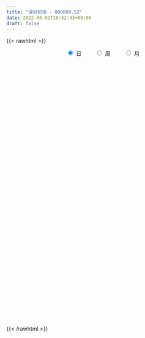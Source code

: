 ```yaml
---
title: "深圳机场 - 000089.SZ"
date: 2022-06-01T20:52:43+08:00
draft: false
---
```

{{< rawhtml >}}
    <div style="text-align: center">
        <label style="padding: 1rem;"><input style="margin-right: .5rem" type="radio" name="period" value="D" checked onclick="period_change(this)">日</label>
        <label style="padding: 1rem;"><input style="margin-right: .5rem" type="radio" name="period" value="W" onclick="period_change(this)">周</label>
        <label style="padding: 1rem;"><input style="margin-right: .5rem" type="radio" name="period" value="M" onclick="period_change(this)">月</label>
    </div>
    <div id="chart" style="height: 700px;"></div> 
    <script type="text/javascript">
        const D_v = [61635.42,79118.17,106511.41,69661.49,148640.2,101863.45,149000.67,99664.46,73074.8,103506.49,61977.07,104095.4,79421.81,51215.2,61019.39,58007.55,79473.01,61846.38,59420.97,98943.75,113178.1,104556.24,71879.56,59719.73,100604.98,76058.15,80556.43,55356.56,48327.76,55491.85,42329.24,51582.6,53295.95,53612.42,54763.42,63545.29,50543.14,53335.19,81481.39,69261.19,66882.85,56202.87,121679.22,73200.52,100392.32,107042.52,130892.73,118611.6,76771.46,116793.83,107386.11,80385.81,66078.4,42352.5,49005.97,53542.92,54959.41,78055.01,52522.01,51359.81,64819.64,135925.6,62255.45,64882.61,83992.64,52941.91,51138.33,147878.36,70431.01,77179.23,80982.66,78614.12,125767.27,88813.0,112728.56,167294.46,1199392.6499999999,673699.01,278405.47,278631.61,211072.22,183342.49,134173.76,132568.65,185226.46,114641.25,183376.64,130920.97,141948.44,94735.49,85748.26,58054.51,169442.37,263249.06,142736.88,97513.05,342484.33,157798.05,149227.89,131641.18,101256.26,117007.01,109864.06,119508.56,63429.88,101502.22,97374.38,98301.56,136022.18,133325.6,62962.55,121154.92,214085.8,242764.26,125653.19,114956.99,98986.66,140042.11,98052.88,77997.0,69420.94,76322.96,71755.2,80162.18,62452.68,53357.8,50102.0,84012.0,132643.21,141172.89,85522.15,52385.25,71450.04,75221.56,179502.16,133285.35,73220.84,73020.64,66162.93,53167.91,92531.16,46033.2,53131.07,81381.11,63641.54,74533.58,45442.75,47158.77,92283.47,65530.78,132112.55,86706.1,56734.18,189946.31,156492.01,93523.0,106048.03,84221.01,95421.51,108281.59,92707.64,86420.96,64815.3,76681.47,87022.68,117844.63,457017.53,144834.05,187123.79,131816.36,88991.0,135613.94,117231.04,178157.34,205817.64,542472.16,317313.9,248468.8,195080.7,111050.03,162221.63,139672.91,106227.85,143709.0,115123.0,225046.5,117722.01,110621.4,119597.04,89420.47,256880.27,131171.52,296616.31,195818.09,268869.23,132742.98,185789.87,151695.22,270024.32,241439.64,249632.22,155986.78,120943.15,149108.4,80823.81,46786.77,84533.95,87790.04,65809.73,78389.63,65143.99,87934.32,84929.36,112551.63,93896.56,114170.01,213737.14,162438.0,103836.68,70173.12,79840.68,82854.38,76932.06,120591.67,116621.38,134964.08,172957.86,220121.63,150422.27,208391.36,111824.03,133353.25,63048.07,131888.06,171074.22,94626.64,139910.78,116100.23,63856.0,62308.84,64641.61,97989.59,68640.43,100416.0,82611.6,102861.54,108245.23,172865.86,166015.41,106941.84]
const D_histogram = [0.0,-0.0019145299,0.0014574427,0.0028573934,0.0029414187,-0.0035540511,-0.0157393474,-0.0212436204,-0.0254142791,-0.0214525541,-0.0189341604,-0.0218765188,-0.0178266403,-0.0121185406,-0.0069190606,-0.0054860522,-0.0032855289,-0.0013499854,0.0022356163,-0.0003575591,-0.0086012487,-0.0097239932,-0.0075788013,-0.0041186878,0.0031844787,0.0003809382,-0.0041439561,-0.0056720543,-0.0071433156,-0.0040183091,-0.0039107002,-0.0005856523,0.005221231,0.0039710776,0.0028214311,0.0024267927,0.0037968885,0.0023635492,0.0005191752,0.0029799111,0.0048123355,0.0029530362,-0.0068730166,-0.0141417704,-0.0264143296,-0.0392050957,-0.0470935581,-0.0584084324,-0.0634865266,-0.069988217,-0.0711382534,-0.0597770786,-0.0550733326,-0.0476434457,-0.043253001,-0.0300501889,-0.0138621083,0.0001891861,0.0083351013,0.0174390326,0.031093676,0.0391558303,0.0457535518,0.0433251304,0.0371823826,0.0334160702,0.0312605359,0.0403671798,0.0419234625,0.0436756033,0.0364246355,0.0385058449,0.044963066,0.0467021651,0.0478391334,0.0535354739,0.0923013894,0.0838199334,0.0817162013,0.0726849334,0.0577048608,0.0370972452,0.0267216605,0.017498726,0.0177381451,0.0168354614,0.0094822889,0.0035553413,-0.0081950219,-0.0146644415,-0.0231948967,-0.0286880629,-0.018522459,-0.0022238059,0.0036678804,0.0027194698,0.0134817538,0.0131202243,0.0127954952,0.0112053379,0.007603501,0.0035504432,-0.0037719385,-0.0172182572,-0.0273770524,-0.0380712362,-0.0407954926,-0.0350976785,-0.0428468905,-0.0553296714,-0.0610644133,-0.0646825187,-0.0679132191,-0.0514316557,-0.044401424,-0.039095204,-0.0293150263,-0.0178147135,-0.0109039284,-0.005292663,-0.00269253,-0.0033862362,-0.0003567842,0.0003810392,0.0015574976,0.0035818389,0.005385157,0.0037522522,-0.005700953,-0.0061455152,-0.0047353828,-0.0035022457,0.00203053,0.0080490407,0.0178672148,0.0263206532,0.0327773919,0.0337403987,0.0304944806,0.0266256732,0.0174031616,0.0129269656,0.0071636183,0.0021556595,0.0036223658,0.0084239466,0.007386736,0.0071946568,0.0081641374,0.0085158783,0.0135479969,0.017389955,0.0183303767,0.028848274,0.0313503214,0.027349221,0.0226103665,0.0188823404,0.0159402745,0.0167996133,0.0129383182,0.0037384411,-0.0013138606,0.0009685385,0.0019827418,0.0066116155,0.0215446686,0.0235971392,0.0218821702,0.0127404575,-0.0031587153,-0.0045837269,0.0005958274,0.0115566468,0.023625597,0.050380643,0.0580198591,0.0582503572,0.0434815407,0.032111903,0.0112702744,0.0021512433,-0.0074434556,-0.0270271849,-0.0390201002,-0.0563866202,-0.0652333104,-0.0719565582,-0.0627925401,-0.0529424404,-0.0347617138,-0.0313786456,-0.0495016468,-0.069192371,-0.0861230831,-0.0881146894,-0.0734175759,-0.0788577117,-0.0996454548,-0.0802345163,-0.0543314517,-0.0249551206,-0.0050957177,0.0033019741,0.0072588238,0.0094846241,0.0060199021,0.0074526733,0.0048430608,0.0125890552,0.0142656365,0.0241429798,0.0322058223,0.0284244733,0.0288400336,0.0196732625,0.0323777651,0.0325239064,0.0336513935,0.030152753,0.0225928722,0.019214059,0.0134837749,0.0020820567,-0.0065378652,-0.0276255022,-0.0572737785,-0.0663522352,-0.0670162027,-0.0603040518,-0.0542885227,-0.0584738818,-0.0572131032,-0.0524744828,-0.0399412352,-0.0288320355,-0.0076448704,0.0028113102,0.0123687462,0.0163664225,0.0172706586,0.0244455178,0.029375258,0.021723421,0.0250444275,0.0318209427,0.0333155981,0.045385287,0.057603457,0.0633993156]
const D_fast = [0.0,-0.0023931624,0.0013431709,0.00345747,0.00427685,-0.0031071327,-0.0192272657,-0.0300424439,-0.0405666724,-0.0419680859,-0.0441832323,-0.0525947204,-0.053001502,-0.0503230375,-0.0468533226,-0.0467918273,-0.0454126862,-0.043814639,-0.0396701333,-0.0423526984,-0.0527467002,-0.056300443,-0.0560499514,-0.0536195099,-0.0455202237,-0.0482285297,-0.053789413,-0.0567355248,-0.0599926149,-0.0578721857,-0.0587422518,-0.055563617,-0.048451426,-0.04870881,-0.0491530987,-0.0489410389,-0.046621721,-0.0474641731,-0.0491787532,-0.0459730396,-0.0429375314,-0.0440585715,-0.0556028785,-0.0664070749,-0.0852832165,-0.1078752566,-0.1275371084,-0.1534540908,-0.1744038167,-0.1984025613,-0.2173371611,-0.220920256,-0.229984843,-0.2344658176,-0.2408886231,-0.2351983582,-0.2224758047,-0.2083772138,-0.1981475233,-0.1846838338,-0.1632557714,-0.1454046595,-0.1273685501,-0.1189656889,-0.1158128411,-0.1112251359,-0.1055655363,-0.0863670974,-0.074329949,-0.0616589074,-0.0598037164,-0.0480960457,-0.0303980582,-0.0169834177,-0.0038866661,0.0151935428,0.0770348058,0.0895083331,0.1078336512,0.1169736167,0.1164197593,0.105086455,0.1013912854,0.0965430325,0.1012169878,0.1045231695,0.0995405691,0.094502457,0.0807033383,0.0705678083,0.0562386289,0.043573447,0.0491084362,0.0648511378,0.0716597942,0.071391251,0.0855239735,0.0884425001,0.0913166448,0.092527822,0.0908268603,0.0876614133,0.079396047,0.061645164,0.0446421057,0.0244301129,0.0115069834,0.0084303778,-0.0100305568,-0.0363457556,-0.0573466008,-0.0771353359,-0.097344341,-0.0937206916,-0.0977908159,-0.1022583969,-0.0998069758,-0.0927603413,-0.0885755383,-0.0842874386,-0.0823604382,-0.0839007035,-0.0809604475,-0.0801273643,-0.0785615315,-0.0756417305,-0.0724921231,-0.0731869649,-0.0840654083,-0.0860463493,-0.0858200626,-0.0854624869,-0.0794220787,-0.0713913079,-0.0571063301,-0.0420727283,-0.0274216417,-0.0180235352,-0.0136458331,-0.0108582223,-0.0157299435,-0.016974398,-0.0209468408,-0.0254158846,-0.023043587,-0.0161360195,-0.0153265461,-0.013719961,-0.0107094461,-0.0082287356,0.0001903821,0.008379829,0.0139028449,0.0316328107,0.0419724384,0.0448086432,0.0457223804,0.0467149394,0.0477579421,0.0528171842,0.0521904687,0.0439252019,0.038544435,0.0410689688,0.0425788575,0.0488606351,0.0691798554,0.0771316108,0.0808871843,0.0749305859,0.0582417343,0.055670791,0.0609993022,0.0748492832,0.0928246327,0.1321748395,0.1543190204,0.1691121078,0.1652136764,0.1618720145,0.1438479545,0.1352667342,0.1238111714,0.0974706459,0.0757227055,0.0442595305,0.0191045126,-0.0056078747,-0.0121419916,-0.015527502,-0.0060372039,-0.0104987971,-0.04099721,-0.0779860269,-0.1164475098,-0.1404677884,-0.1441250689,-0.1692796326,-0.2149787394,-0.2156264301,-0.2033062284,-0.1801686774,-0.1615832039,-0.1523600186,-0.1465884629,-0.1419915066,-0.1439512531,-0.1406553136,-0.1420541609,-0.1311609027,-0.1259179123,-0.110004824,-0.093890526,-0.0905657566,-0.082940188,-0.0871886434,-0.0663896995,-0.0581125816,-0.0485722461,-0.0445326984,-0.0464443611,-0.0450196596,-0.047379,-0.058260204,-0.0685145922,-0.0965086047,-0.1404753256,-0.1661418411,-0.1835598593,-0.1919237214,-0.199480323,-0.2182841525,-0.2313266497,-0.23970665,-0.2371587113,-0.2332575204,-0.2139815729,-0.2028225647,-0.1901729422,-0.1820836603,-0.1768617595,-0.1635755209,-0.1513019662,-0.153522948,-0.1439408345,-0.1292090837,-0.1193855287,-0.0959695181,-0.0693504839,-0.0477047963]
const D_slow = [0.0,-0.0004786325,-0.0001142718,0.0006000766,0.0013354312,0.0004469185,-0.0034879184,-0.0087988235,-0.0151523933,-0.0205155318,-0.0252490719,-0.0307182016,-0.0351748617,-0.0382044969,-0.039934262,-0.0413057751,-0.0421271573,-0.0424646536,-0.0419057496,-0.0419951393,-0.0441454515,-0.0465764498,-0.0484711501,-0.0495008221,-0.0487047024,-0.0486094679,-0.0496454569,-0.0510634705,-0.0528492994,-0.0538538766,-0.0548315517,-0.0549779647,-0.053672657,-0.0526798876,-0.0519745298,-0.0513678317,-0.0504186095,-0.0498277222,-0.0496979284,-0.0489529507,-0.0477498668,-0.0470116077,-0.0487298619,-0.0522653045,-0.0588688869,-0.0686701608,-0.0804435503,-0.0950456584,-0.1109172901,-0.1284143443,-0.1461989077,-0.1611431773,-0.1749115105,-0.1868223719,-0.1976356222,-0.2051481694,-0.2086136964,-0.2085663999,-0.2064826246,-0.2021228664,-0.1943494474,-0.1845604898,-0.1731221019,-0.1622908193,-0.1529952236,-0.1446412061,-0.1368260721,-0.1267342772,-0.1162534115,-0.1053345107,-0.0962283519,-0.0866018906,-0.0753611241,-0.0636855828,-0.0517257995,-0.038341931,-0.0152665837,0.0056883997,0.02611745,0.0442886833,0.0587148985,0.0679892098,0.0746696249,0.0790443065,0.0834788427,0.0876877081,0.0900582803,0.0909471156,0.0888983602,0.0852322498,0.0794335256,0.0722615099,0.0676308952,0.0670749437,0.0679919138,0.0686717812,0.0720422197,0.0753222758,0.0785211496,0.0813224841,0.0832233593,0.0841109701,0.0831679855,0.0788634212,0.0720191581,0.0625013491,0.0523024759,0.0435280563,0.0328163337,0.0189839158,0.0037178125,-0.0124528172,-0.0294311219,-0.0422890359,-0.0533893919,-0.0631631929,-0.0704919495,-0.0749456278,-0.0776716099,-0.0789947757,-0.0796679082,-0.0805144672,-0.0806036633,-0.0805084035,-0.0801190291,-0.0792235694,-0.0778772801,-0.0769392171,-0.0783644553,-0.0799008341,-0.0810846798,-0.0819602412,-0.0814526087,-0.0794403486,-0.0749735449,-0.0683933816,-0.0601990336,-0.0517639339,-0.0441403138,-0.0374838955,-0.0331331051,-0.0299013637,-0.0281104591,-0.0275715442,-0.0266659528,-0.0245599661,-0.0227132821,-0.0209146179,-0.0188735835,-0.016744614,-0.0133576147,-0.009010126,-0.0044275318,0.0027845367,0.010622117,0.0174594223,0.0231120139,0.027832599,0.0318176676,0.0360175709,0.0392521505,0.0401867608,0.0398582956,0.0401004302,0.0405961157,0.0422490196,0.0476351867,0.0535344715,0.0590050141,0.0621901284,0.0614004496,0.0602545179,0.0604034748,0.0632926364,0.0691990357,0.0817941965,0.0962991612,0.1108617505,0.1217321357,0.1297601115,0.1325776801,0.1331154909,0.131254627,0.1244978308,0.1147428057,0.1006461507,0.0843378231,0.0663486835,0.0506505485,0.0374149384,0.0287245099,0.0208798485,0.0085044368,-0.0087936559,-0.0303244267,-0.052353099,-0.070707493,-0.0904219209,-0.1153332846,-0.1353919137,-0.1489747767,-0.1552135568,-0.1564874862,-0.1556619927,-0.1538472867,-0.1514761307,-0.1499711552,-0.1481079869,-0.1468972217,-0.1437499579,-0.1401835488,-0.1341478038,-0.1260963482,-0.1189902299,-0.1117802215,-0.1068619059,-0.0987674646,-0.090636488,-0.0822236396,-0.0746854514,-0.0690372333,-0.0642337186,-0.0608627749,-0.0603422607,-0.061976727,-0.0688831025,-0.0832015472,-0.0997896059,-0.1165436566,-0.1316196696,-0.1451918003,-0.1598102707,-0.1741135465,-0.1872321672,-0.197217476,-0.2044254849,-0.2063367025,-0.2056338749,-0.2025416884,-0.1984500828,-0.1941324181,-0.1880210387,-0.1806772242,-0.1752463689,-0.1689852621,-0.1610300264,-0.1527011269,-0.1413548051,-0.1269539409,-0.111104112]
const D_data = [['2021-05-21', 8.1, 8.09, 8.03, 8.13],['2021-05-24', 8.01, 8.06, 8.01, 8.13],['2021-05-25', 8.08, 8.13, 8.04, 8.18],['2021-05-26', 8.17, 8.12, 8.08, 8.17],['2021-05-27', 8.08, 8.11, 8.05, 8.12],['2021-05-28', 8.1, 8.01, 8.01, 8.1],['2021-05-31', 7.96, 7.88, 7.82, 7.96],['2021-06-01', 7.85, 7.9, 7.83, 7.95],['2021-06-02', 7.91, 7.87, 7.85, 7.93],['2021-06-03', 7.87, 7.95, 7.86, 8.04],['2021-06-04', 8.0, 7.93, 7.91, 8.0],['2021-06-07', 7.95, 7.84, 7.79, 7.95],['2021-06-08', 7.8, 7.91, 7.79, 7.94],['2021-06-09', 7.91, 7.94, 7.87, 7.95],['2021-06-10', 7.98, 7.95, 7.93, 8.01],['2021-06-11', 7.95, 7.91, 7.9, 7.99],['2021-06-15', 7.9, 7.92, 7.86, 7.96],['2021-06-16', 7.91, 7.92, 7.88, 7.95],['2021-06-17', 7.9, 7.95, 7.88, 7.98],['2021-06-18', 7.95, 7.87, 7.8, 7.96],['2021-06-21', 7.78, 7.76, 7.65, 7.85],['2021-06-22', 7.8, 7.81, 7.68, 7.84],['2021-06-23', 7.77, 7.84, 7.76, 7.85],['2021-06-24', 7.81, 7.86, 7.79, 7.86],['2021-06-25', 7.94, 7.93, 7.8, 8.01],['2021-06-28', 7.9, 7.81, 7.8, 7.91],['2021-06-29', 7.81, 7.76, 7.74, 7.82],['2021-06-30', 7.75, 7.77, 7.72, 7.8],['2021-07-01', 7.79, 7.75, 7.73, 7.81],['2021-07-02', 7.76, 7.8, 7.73, 7.81],['2021-07-05', 7.77, 7.76, 7.75, 7.82],['2021-07-06', 7.8, 7.8, 7.76, 7.83],['2021-07-07', 7.81, 7.85, 7.8, 7.86],['2021-07-08', 7.87, 7.77, 7.76, 7.87],['2021-07-09', 7.77, 7.76, 7.73, 7.82],['2021-07-12', 7.78, 7.76, 7.74, 7.82],['2021-07-13', 7.76, 7.78, 7.72, 7.79],['2021-07-14', 7.79, 7.74, 7.73, 7.79],['2021-07-15', 7.77, 7.72, 7.7, 7.79],['2021-07-16', 7.73, 7.77, 7.68, 7.78],['2021-07-19', 7.77, 7.77, 7.7, 7.8],['2021-07-20', 7.74, 7.72, 7.7, 7.74],['2021-07-21', 7.71, 7.58, 7.57, 7.74],['2021-07-22', 7.58, 7.55, 7.52, 7.58],['2021-07-23', 7.51, 7.41, 7.38, 7.52],['2021-07-26', 7.39, 7.3, 7.28, 7.4],['2021-07-27', 7.32, 7.26, 7.14, 7.33],['2021-07-28', 7.23, 7.11, 7.08, 7.27],['2021-07-29', 7.13, 7.08, 7.06, 7.15],['2021-07-30', 7.07, 6.96, 6.88, 7.07],['2021-08-02', 6.93, 6.93, 6.75, 7.03],['2021-08-03', 6.91, 7.04, 6.89, 7.05],['2021-08-04', 7.05, 6.93, 6.91, 7.06],['2021-08-05', 6.91, 6.93, 6.88, 6.97],['2021-08-06', 6.94, 6.86, 6.85, 6.95],['2021-08-09', 6.86, 6.96, 6.83, 6.98],['2021-08-10', 6.96, 7.03, 6.92, 7.03],['2021-08-11', 7.09, 7.05, 7.02, 7.15],['2021-08-12', 7.0, 7.01, 7.0, 7.06],['2021-08-13', 7.0, 7.05, 6.99, 7.07],['2021-08-16', 7.06, 7.16, 7.05, 7.16],['2021-08-17', 7.17, 7.15, 7.11, 7.35],['2021-08-18', 7.16, 7.18, 7.11, 7.2],['2021-08-19', 7.2, 7.09, 7.07, 7.2],['2021-08-20', 7.09, 7.03, 6.95, 7.1],['2021-08-23', 7.03, 7.04, 6.99, 7.06],['2021-08-24', 7.06, 7.05, 7.02, 7.08],['2021-08-25', 7.04, 7.22, 7.02, 7.24],['2021-08-26', 7.2, 7.17, 7.13, 7.21],['2021-08-27', 7.23, 7.2, 7.12, 7.24],['2021-08-30', 7.15, 7.09, 7.07, 7.16],['2021-08-31', 7.14, 7.21, 7.11, 7.21],['2021-09-01', 7.18, 7.31, 7.17, 7.32],['2021-09-02', 7.28, 7.3, 7.23, 7.33],['2021-09-03', 7.26, 7.33, 7.25, 7.39],['2021-09-06', 7.31, 7.44, 7.31, 7.51],['2021-09-07', 8.18, 8.03, 8.01, 8.18],['2021-09-08', 7.72, 7.59, 7.59, 7.76],['2021-09-09', 7.65, 7.71, 7.59, 7.73],['2021-09-10', 7.69, 7.66, 7.64, 7.85],['2021-09-13', 7.61, 7.58, 7.5, 7.72],['2021-09-14', 7.6, 7.46, 7.42, 7.62],['2021-09-15', 7.43, 7.54, 7.4, 7.56],['2021-09-16', 7.55, 7.53, 7.45, 7.56],['2021-09-17', 7.51, 7.65, 7.47, 7.72],['2021-09-22', 7.6, 7.66, 7.56, 7.73],['2021-09-23', 7.66, 7.58, 7.56, 7.71],['2021-09-24', 7.56, 7.58, 7.54, 7.65],['2021-09-27', 7.6, 7.47, 7.46, 7.62],['2021-09-28', 7.45, 7.49, 7.38, 7.53],['2021-09-29', 7.49, 7.42, 7.37, 7.49],['2021-09-30', 7.4, 7.41, 7.37, 7.47],['2021-10-08', 7.51, 7.61, 7.51, 7.71],['2021-10-11', 7.6, 7.76, 7.56, 7.8],['2021-10-12', 7.76, 7.7, 7.65, 7.8],['2021-10-13', 7.68, 7.64, 7.6, 7.73],['2021-10-14', 7.68, 7.83, 7.61, 7.99],['2021-10-15', 7.76, 7.74, 7.69, 7.84],['2021-10-18', 7.65, 7.76, 7.65, 7.81],['2021-10-19', 7.74, 7.76, 7.67, 7.82],['2021-10-20', 7.75, 7.74, 7.66, 7.78],['2021-10-21', 7.74, 7.73, 7.71, 7.84],['2021-10-22', 7.71, 7.67, 7.64, 7.75],['2021-10-25', 7.61, 7.54, 7.48, 7.62],['2021-10-26', 7.51, 7.51, 7.48, 7.57],['2021-10-27', 7.48, 7.43, 7.38, 7.51],['2021-10-28', 7.44, 7.47, 7.36, 7.52],['2021-10-29', 7.46, 7.56, 7.37, 7.58],['2021-11-01', 7.49, 7.36, 7.35, 7.52],['2021-11-02', 7.36, 7.21, 7.14, 7.36],['2021-11-03', 7.2, 7.2, 7.15, 7.25],['2021-11-04', 7.21, 7.15, 7.11, 7.24],['2021-11-05', 7.14, 7.08, 7.0, 7.18],['2021-11-08', 7.19, 7.31, 7.17, 7.43],['2021-11-09', 7.28, 7.21, 7.2, 7.34],['2021-11-10', 7.2, 7.18, 7.08, 7.24],['2021-11-11', 7.16, 7.24, 7.15, 7.26],['2021-11-12', 7.22, 7.29, 7.19, 7.35],['2021-11-15', 7.29, 7.26, 7.22, 7.32],['2021-11-16', 7.25, 7.26, 7.23, 7.29],['2021-11-17', 7.25, 7.23, 7.21, 7.28],['2021-11-18', 7.23, 7.18, 7.17, 7.24],['2021-11-19', 7.19, 7.22, 7.15, 7.27],['2021-11-22', 7.22, 7.19, 7.17, 7.22],['2021-11-23', 7.2, 7.19, 7.18, 7.23],['2021-11-24', 7.18, 7.2, 7.16, 7.22],['2021-11-25', 7.2, 7.2, 7.17, 7.21],['2021-11-26', 7.18, 7.15, 7.1, 7.18],['2021-11-29', 7.01, 7.01, 6.97, 7.05],['2021-11-30', 7.02, 7.08, 7.02, 7.29],['2021-12-01', 7.01, 7.09, 6.96, 7.1],['2021-12-02', 7.09, 7.08, 7.03, 7.13],['2021-12-03', 7.13, 7.14, 7.11, 7.16],['2021-12-06', 7.14, 7.17, 7.1, 7.2],['2021-12-07', 7.22, 7.26, 7.19, 7.3],['2021-12-08', 7.3, 7.3, 7.21, 7.31],['2021-12-09', 7.28, 7.33, 7.27, 7.38],['2021-12-10', 7.3, 7.3, 7.26, 7.33],['2021-12-13', 7.3, 7.26, 7.24, 7.3],['2021-12-14', 7.22, 7.25, 7.21, 7.29],['2021-12-15', 7.23, 7.16, 7.15, 7.25],['2021-12-16', 7.19, 7.19, 7.14, 7.2],['2021-12-17', 7.17, 7.15, 7.15, 7.19],['2021-12-20', 7.13, 7.13, 7.09, 7.16],['2021-12-21', 7.13, 7.2, 7.1, 7.22],['2021-12-22', 7.23, 7.26, 7.2, 7.26],['2021-12-23', 7.25, 7.2, 7.17, 7.25],['2021-12-24', 7.17, 7.21, 7.16, 7.23],['2021-12-27', 7.21, 7.23, 7.18, 7.26],['2021-12-28', 7.23, 7.23, 7.22, 7.28],['2021-12-29', 7.22, 7.31, 7.22, 7.35],['2021-12-30', 7.28, 7.33, 7.27, 7.36],['2021-12-31', 7.35, 7.32, 7.28, 7.35],['2022-01-04', 7.32, 7.49, 7.29, 7.53],['2022-01-05', 7.51, 7.45, 7.43, 7.53],['2022-01-06', 7.42, 7.39, 7.36, 7.45],['2022-01-07', 7.38, 7.38, 7.35, 7.45],['2022-01-10', 7.36, 7.39, 7.29, 7.4],['2022-01-11', 7.39, 7.4, 7.35, 7.46],['2022-01-12', 7.4, 7.46, 7.38, 7.5],['2022-01-13', 7.46, 7.41, 7.36, 7.53],['2022-01-14', 7.39, 7.32, 7.29, 7.43],['2022-01-17', 7.34, 7.34, 7.3, 7.38],['2022-01-18', 7.34, 7.43, 7.31, 7.43],['2022-01-19', 7.42, 7.43, 7.38, 7.48],['2022-01-20', 7.43, 7.5, 7.4, 7.53],['2022-01-21', 7.53, 7.7, 7.51, 7.84],['2022-01-24', 7.66, 7.61, 7.57, 7.69],['2022-01-25', 7.56, 7.59, 7.51, 7.72],['2022-01-26', 7.51, 7.49, 7.43, 7.59],['2022-01-27', 7.49, 7.35, 7.33, 7.5],['2022-01-28', 7.38, 7.49, 7.32, 7.63],['2022-02-07', 7.51, 7.59, 7.48, 7.63],['2022-02-08', 7.6, 7.72, 7.56, 7.75],['2022-02-09', 7.75, 7.82, 7.67, 7.88],['2022-02-10', 7.79, 8.15, 7.74, 8.28],['2022-02-11', 8.11, 8.06, 7.92, 8.19],['2022-02-14', 8.11, 8.05, 7.98, 8.18],['2022-02-15', 8.04, 7.88, 7.8, 8.04],['2022-02-16', 7.91, 7.9, 7.84, 7.98],['2022-02-17', 7.86, 7.73, 7.69, 7.98],['2022-02-18', 7.7, 7.82, 7.68, 7.83],['2022-02-21', 7.82, 7.78, 7.68, 7.83],['2022-02-22', 7.72, 7.58, 7.56, 7.75],['2022-02-23', 7.63, 7.58, 7.54, 7.65],['2022-02-24', 7.54, 7.41, 7.32, 7.59],['2022-02-25', 7.45, 7.41, 7.37, 7.53],['2022-02-28', 7.41, 7.35, 7.32, 7.42],['2022-03-01', 7.38, 7.51, 7.36, 7.54],['2022-03-02', 7.47, 7.53, 7.43, 7.58],['2022-03-03', 7.59, 7.68, 7.55, 7.76],['2022-03-04', 7.65, 7.53, 7.49, 7.69],['2022-03-07', 7.53, 7.19, 7.17, 7.53],['2022-03-08', 7.2, 7.02, 7.02, 7.26],['2022-03-09', 7.12, 6.89, 6.7, 7.14],['2022-03-10', 7.01, 6.95, 6.94, 7.08],['2022-03-11', 6.86, 7.12, 6.7, 7.16],['2022-03-14', 6.93, 6.82, 6.81, 7.02],['2022-03-15', 6.8, 6.47, 6.47, 6.83],['2022-03-16', 6.62, 6.88, 6.53, 6.89],['2022-03-17', 6.95, 7.01, 6.87, 7.18],['2022-03-18', 7.0, 7.15, 6.94, 7.18],['2022-03-21', 7.18, 7.13, 7.03, 7.2],['2022-03-22', 6.97, 7.04, 6.94, 7.14],['2022-03-23', 7.04, 7.0, 6.95, 7.07],['2022-03-24', 6.99, 6.98, 6.96, 7.03],['2022-03-25', 6.99, 6.89, 6.85, 7.0],['2022-03-28', 6.85, 6.93, 6.76, 6.93],['2022-03-29', 6.92, 6.86, 6.82, 6.94],['2022-03-30', 6.9, 6.99, 6.84, 7.0],['2022-03-31', 6.97, 6.93, 6.91, 7.01],['2022-04-01', 6.92, 7.06, 6.91, 7.08],['2022-04-06', 7.0, 7.09, 6.99, 7.1],['2022-04-07', 7.07, 6.96, 6.94, 7.15],['2022-04-08', 6.99, 7.01, 6.86, 7.07],['2022-04-11', 7.05, 6.87, 6.83, 7.07],['2022-04-12', 6.82, 7.16, 6.82, 7.19],['2022-04-13', 7.1, 7.05, 7.03, 7.18],['2022-04-14', 7.1, 7.08, 7.05, 7.15],['2022-04-15', 7.04, 7.03, 7.0, 7.08],['2022-04-18', 7.0, 6.96, 6.9, 7.04],['2022-04-19', 6.96, 6.99, 6.9, 6.99],['2022-04-20', 6.96, 6.94, 6.93, 7.07],['2022-04-21', 6.94, 6.82, 6.78, 6.95],['2022-04-22', 6.81, 6.79, 6.68, 6.87],['2022-04-25', 6.71, 6.53, 6.53, 6.74],['2022-04-26', 6.53, 6.24, 6.21, 6.58],['2022-04-27', 6.19, 6.33, 6.02, 6.34],['2022-04-28', 6.32, 6.34, 6.25, 6.5],['2022-04-29', 6.3, 6.38, 6.21, 6.44],['2022-05-05', 6.36, 6.34, 6.27, 6.39],['2022-05-06', 6.27, 6.15, 6.08, 6.27],['2022-05-09', 6.14, 6.14, 6.1, 6.19],['2022-05-10', 6.08, 6.13, 5.97, 6.16],['2022-05-11', 6.18, 6.21, 6.11, 6.38],['2022-05-12', 6.15, 6.2, 6.14, 6.26],['2022-05-13', 6.24, 6.37, 6.19, 6.44],['2022-05-16', 6.36, 6.29, 6.25, 6.4],['2022-05-17', 6.3, 6.31, 6.23, 6.32],['2022-05-18', 6.3, 6.26, 6.24, 6.33],['2022-05-19', 6.2, 6.22, 6.17, 6.23],['2022-05-20', 6.22, 6.31, 6.22, 6.32],['2022-05-23', 6.3, 6.31, 6.26, 6.32],['2022-05-24', 6.32, 6.14, 6.14, 6.35],['2022-05-25', 6.15, 6.26, 6.15, 6.28],['2022-05-26', 6.28, 6.33, 6.22, 6.36],['2022-05-27', 6.35, 6.29, 6.26, 6.37],['2022-05-30', 6.34, 6.47, 6.29, 6.48],['2022-05-31', 6.48, 6.56, 6.42, 6.6],['2022-06-01', 6.54, 6.56, 6.5, 6.63]]
const W_v = [576824.67,348230.54,459659.38,324319.98,296413.27,322135.53,535428.53,686999.38,844469.4500000001,383303.36,255462.09,507888.3199999999,321193.49,344456.3,721636.7,881124.5,643597.98,669868.99,342508.35,262088.66,232163.96,250350.09,232410.96,300985.21,560392.91,893973.84,1227784.53,868630.26,1003716.3300000001,403843.88,195206.02,543891.72,252750.03,203268.54,327069.84,329727.42,310811.22,333348.5700000001,265800.25,317794.27,194579.54,645934.25,666337.34,803784.9399999999,1349007.76,980179.5499999998,702112.8400000001,838705.75,655070.9500000001,473349.1899999999,567051.59,706393.2999999999,661011.97,536479.0600000001,631887.72,641514.1800000001,348965.24,346097.8,449999.89,396109.39,691364.14,658323.13,717533.12,546378.0800000001,590920.42,636276.9400000001,393788.36,515461.0200000001,253609.27,246516.42,218226.64,212840.01,289489.46,282064.64,147303.91,270201.09,265233.9,315272.53,450634.18,539433.74,1476601.55,1493178.53,1259258.3799999999,995350.78,981327.4199999999,903515.8300000001,1670600.1599999999,1294258.6899999999,767883.1899999999,642033.0800000001,262831.25,1015383.4299999999,629101.39,470575.3699999999,310847.69,261234.21,683433.1100000001,688301.9500000001,538244.74,1345718.99,626006.28,497575.47,626693.71,1175693.5900000001,1164465.05,3682905.5899999999,4662976.8200000003,2343866.7200000002,1718421.9299999997,936811.9099999999,1343880.6099999999,2054206.4700000002,291621.32,1000319.63,1017813.72,850356.1800000001,810616.85,585780.1800000001,656414.8300000001,450919.15,473106.7,385288.38,595909.1799999999,1220570.4500000002,690214.99,704570.87,980763.84,830318.7000000001,901642.2200000001,1362005.1699999999,901290.89,1519526.9900000002,1450729.9299999999,1115351.99,1279586.4199999999,1020296.2199999999,965788.2,365643.22,415246.65,543147.95,407426.97,612307.37,381932.8100000001,345543.61,372956.49,606783.0600000001,621908.75,453888.09,697497.36,322658.99,645778.02,3934304.5300000003,2914676.9000000004,1738208.28,2004930.6300000001,4603616.1000000006,2898780.6899999995,2303721.3599999999,1534185.45,1781720.0199999998,1131174.72,1006723.1400000001,1256260.8999999999,347147.2,170368.6,1384395.99,520952.26,651543.92,682991.3300000001,1212322.0700000001,987084.6800000001,612125.24,687720.9000000001,516223.84,409421.98,739880.4299999999,479687.87,779823.6399999999,571303.27,688061.1299999999,694823.84,916749.0799999998,367347.52,492257.43,894324.22,595392.74,700273.0599999999,1537502.7400000002,729872.88,669901.0700000001,465630.03,792590.02,486376.91,541626.16,230744.4,346107.85,261903.59,505794.72,487223.49,353759.35,299684.11,449938.61,315790.75,255583.6299999999,318166.2,418357.78,550112.14,345208.7899999999,290439.16,411875.94,399568.84,486905.61,2597423.1999999997,846383.58,428938.86,380486.7,169442.37,1003781.3700000001,608996.4,480116.6,667551.05,722403.21,393548.98,330086.66,483173.54,534250.55,311026.27,312157.75,433367.08,546009.35,467052.71,803381.6100000001,688379.1399999999,1360992.0800000001,856494.0700000001,707828.36,707690.7000000001,1079836.48,1068778.1799999999,482196.08,385067.71,291377.55,664354.9500000001,476840.17,886857.2,245177.28,600547.77,404896.27,462774.8,445823.11]
const W_histogram = [0.0,-0.0097896296,-0.0239544092,-0.0413598085,-0.0394190799,-0.0303103344,-0.0239201897,-0.0176573804,-0.0266000512,-0.0297061992,-0.0283045606,-0.027800681,-0.0284351998,-0.0216505287,-0.0074331959,0.0193681062,0.0124344646,0.0149730277,0.0146277077,0.0081391326,-0.00435445,-0.0032586771,0.0007397253,0.006971564,0.0037435532,0.0126797411,0.0472818949,0.0552570611,0.0033495891,-0.0184815368,-0.0171796883,-0.016857885,-0.0060117649,-0.00951382,-0.0360223415,-0.029741028,-0.0495263233,-0.0591576111,-0.0753780061,-0.0780242869,-0.0792616327,-0.068240568,-0.0715925653,-0.0749671348,-0.03535236,0.0088086992,0.0373383399,0.0263717751,0.0143431083,0.0060054685,0.0367233107,0.0614254807,0.0690138383,0.0647014677,0.06740581,0.0591900164,0.0613307719,0.0559325707,0.0165255104,0.0054320696,0.0377090276,0.0565587048,0.0370680893,0.0157733382,-0.0124577806,-0.0122192186,-0.0191631195,-0.0026510759,-0.0155077873,-0.0066108701,-0.0058200962,-0.0101382843,-0.0142821316,-0.0111746186,-0.0124280721,-0.0088031401,0.0083542952,0.0117792245,0.0301944862,0.0494534991,0.1232319897,0.1919595835,0.182713637,0.1816528062,0.2047835496,0.2169684062,0.1998633736,0.1366656522,0.09141572,0.0313905736,-0.0085082961,-0.019903215,-0.0553816148,-0.1027181853,-0.1265833886,-0.1460996255,-0.1421206171,-0.115150393,-0.086204056,-0.0391711792,-0.0188778728,-0.0157397801,-0.0077262918,0.0262786492,0.0235438916,0.0629651188,0.1436573262,0.1622502548,0.1772201879,0.165354218,0.1716682818,0.1696947503,0.1565572477,0.1165304307,0.0678069184,0.0040216228,-0.0639741575,-0.1068841401,-0.1233644744,-0.1568892181,-0.1743356808,-0.1702839519,-0.1702721162,-0.1313318946,-0.1145979114,-0.0902855789,-0.0749278949,-0.0708714695,-0.1093428444,-0.144398517,-0.184623427,-0.166782796,-0.1996907188,-0.1870175119,-0.2035191325,-0.2249739638,-0.2118772231,-0.1943863299,-0.1727197381,-0.1295860118,-0.0970820923,-0.0373364747,-0.0122241236,-0.0075806233,-0.0008232856,0.0252350431,0.055017579,0.058701747,0.0514893024,0.0479186321,0.0626629355,0.2111390584,0.2258491654,0.2007419824,0.2644939867,0.2970334246,0.3114557199,0.2837005047,0.2143631906,0.1686961165,0.0983930597,0.0767365716,0.0099499844,-0.0446306442,-0.06498535,-0.0760744777,-0.094641307,-0.1377658334,-0.1362720959,-0.1212582703,-0.0829647535,-0.0574253587,-0.035344344,-0.0567130696,-0.0613079713,-0.0779831187,-0.0769273396,-0.087612531,-0.0883043205,-0.0933439142,-0.0865918076,-0.10451432,-0.0831178311,-0.0360946208,-0.0104915606,0.0124928783,0.03451719,0.0770426723,0.1076768571,0.1194338454,0.1133650249,0.100650325,0.0867599464,0.0720249116,0.0375852625,0.0161273973,-0.0063164643,-0.0249965052,-0.0402812457,-0.0487157573,-0.0535798473,-0.0494471969,-0.0519048602,-0.0525024783,-0.0485923811,-0.0655636926,-0.1003275593,-0.1218562264,-0.115175901,-0.1043041195,-0.0790120449,-0.0483800846,-0.0031331644,0.0272113465,0.0427335266,0.0416724938,0.0537906012,0.0689440509,0.0722849553,0.0653293909,0.0285233869,0.0189063148,0.0089228439,-0.0007872654,-0.0059861628,0.0027776612,0.0000438278,0.003648407,0.0142193902,0.02537934,0.0286074553,0.0547093972,0.0560027881,0.0913289943,0.0942339867,0.0656019248,0.0523778299,0.0155616377,-0.0060673545,-0.0355367701,-0.040852985,-0.0446985305,-0.0428515857,-0.0540284433,-0.0835083197,-0.111237278,-0.107443716,-0.1017153736,-0.0922901011,-0.0623242824]
const W_fast = [0.0,-0.012237037,-0.0323904189,-0.0601357703,-0.0680498118,-0.0665186498,-0.0661085526,-0.0642600883,-0.079852772,-0.0903854698,-0.0960599712,-0.1025062619,-0.1102495806,-0.1088775417,-0.0965185079,-0.0648751793,-0.0687002047,-0.0624183847,-0.0591067777,-0.0635605697,-0.0771427648,-0.0768616612,-0.0726783274,-0.0647035978,-0.0669957202,-0.0548895971,-0.0084669696,0.0133224619,-0.0377476128,-0.0641991229,-0.0671921965,-0.0710848644,-0.0617416855,-0.0676221957,-0.1031363026,-0.1042902461,-0.1364571221,-0.1608778128,-0.1959427093,-0.2180950617,-0.2391478158,-0.245186893,-0.2664370317,-0.2885533849,-0.2577767001,-0.211413466,-0.1735492403,-0.1779228614,-0.1863657512,-0.1932020238,-0.153303354,-0.1132448137,-0.0884029966,-0.0765400003,-0.0569842054,-0.0504024949,-0.0329290465,-0.024344105,-0.0596197877,-0.0693552111,-0.0276509963,0.0053383572,-0.004885236,-0.0222366525,-0.0535822164,-0.0563984592,-0.0681331399,-0.0522838653,-0.0690175235,-0.0617733239,-0.062437574,-0.0692903332,-0.0770047134,-0.076690855,-0.0810513266,-0.0796271795,-0.0603811705,-0.054011435,-0.0280475518,0.0035748359,0.1081613239,0.2248788136,0.2613112763,0.3056636471,0.3799902778,0.446417236,0.4792780468,0.4502467384,0.4278507363,0.3756732333,0.3336472896,0.3172765669,0.2679527634,0.1949366465,0.1394255961,0.0833844529,0.051833307,0.0500159328,0.0574112558,0.0946513379,0.1102251761,0.1094283237,0.115510239,0.1560848424,0.1592360576,0.2143985646,0.3310051035,0.3901605958,0.4494355759,0.4789081605,0.5281392948,0.5685894508,0.5945912602,0.5836970509,0.5519252681,0.4891453782,0.4051560585,0.335525041,0.288203588,0.2154565398,0.1544261569,0.1159068978,0.0733507045,0.0794579525,0.0675424578,0.0692833956,0.0659091058,0.0522476639,-0.0135594221,-0.084714724,-0.1710954907,-0.1949505587,-0.2777811613,-0.3118623323,-0.3792437361,-0.4569420582,-0.4968146234,-0.5279203126,-0.5494336553,-0.538696432,-0.5304630356,-0.4800515366,-0.4579952165,-0.455246872,-0.4486953557,-0.4163282663,-0.3727913356,-0.3544317308,-0.3487718498,-0.3403628621,-0.3099528249,-0.1086919373,-0.0375195389,-0.0124412264,0.1174342747,0.2242320686,0.3165182939,0.3596882049,0.3439416884,0.3404486434,0.2947438516,0.2922715064,0.2279724153,0.1622341256,0.1256330823,0.0955253353,0.0532981792,-0.0242678056,-0.0568420921,-0.0721428341,-0.0545905056,-0.0434074505,-0.0301625218,-0.0657095148,-0.0856314094,-0.1218023364,-0.1399783921,-0.1725667163,-0.195334586,-0.2237101582,-0.2386060035,-0.282657096,-0.2820400647,-0.2440405096,-0.2210603396,-0.1949526811,-0.1642990719,-0.1025129215,-0.0449595225,-0.0033440729,0.0189283629,0.0313762443,0.0391758523,0.0424470454,0.0174037119,-0.000022304,-0.0240452816,-0.0489744489,-0.0743295008,-0.0949429517,-0.1132020035,-0.1214311523,-0.1368650307,-0.1505882684,-0.1588262664,-0.1921885011,-0.2520342577,-0.3040269814,-0.3261406312,-0.3413448795,-0.3358058163,-0.317268877,-0.272805248,-0.2356579004,-0.2094523387,-0.200095248,-0.1745294904,-0.1421400279,-0.1207278847,-0.1113511014,-0.1410262586,-0.1459167521,-0.1536695119,-0.1635764376,-0.1702718757,-0.1608136364,-0.1635365129,-0.1590198319,-0.1448940012,-0.1273892164,-0.1170092372,-0.077229946,-0.061935858,-0.0037774033,0.0226860858,0.010454505,0.0103248676,-0.0226009151,-0.0457467459,-0.0841003541,-0.0996298152,-0.1146499934,-0.123515945,-0.1481999134,-0.1985568697,-0.2540951475,-0.2771625145,-0.2968630155,-0.3105102683,-0.2961255202]
const W_slow = [0.0,-0.0024474074,-0.0084360097,-0.0187759618,-0.0286307318,-0.0362083154,-0.0421883628,-0.0466027079,-0.0532527207,-0.0606792705,-0.0677554107,-0.0747055809,-0.0818143809,-0.087227013,-0.089085312,-0.0842432855,-0.0811346693,-0.0773914124,-0.0737344855,-0.0716997023,-0.0727883148,-0.0736029841,-0.0734180527,-0.0716751618,-0.0707392734,-0.0675693382,-0.0557488644,-0.0419345992,-0.0410972019,-0.0457175861,-0.0500125082,-0.0542269794,-0.0557299206,-0.0581083756,-0.067113961,-0.074549218,-0.0869307989,-0.1017202016,-0.1205647032,-0.1400707749,-0.1598861831,-0.1769463251,-0.1948444664,-0.2135862501,-0.2224243401,-0.2202221653,-0.2108875803,-0.2042946365,-0.2007088594,-0.1992074923,-0.1900266646,-0.1746702945,-0.1574168349,-0.141241468,-0.1243900155,-0.1095925114,-0.0942598184,-0.0802766757,-0.0761452981,-0.0747872807,-0.0653600238,-0.0512203476,-0.0419533253,-0.0380099907,-0.0411244359,-0.0441792405,-0.0489700204,-0.0496327894,-0.0535097362,-0.0551624538,-0.0566174778,-0.0591520489,-0.0627225818,-0.0655162364,-0.0686232545,-0.0708240395,-0.0687354657,-0.0657906596,-0.058242038,-0.0458786632,-0.0150706658,0.0329192301,0.0785976393,0.1240108409,0.1752067283,0.2294488298,0.2794146732,0.3135810863,0.3364350163,0.3442826597,0.3421555857,0.3371797819,0.3233343782,0.2976548319,0.2660089847,0.2294840783,0.1939539241,0.1651663258,0.1436153118,0.133822517,0.1291030488,0.1251681038,0.1232365309,0.1298061932,0.135692166,0.1514334458,0.1873477773,0.227910341,0.272215388,0.3135539425,0.356471013,0.3988947005,0.4380340125,0.4671666201,0.4841183497,0.4851237554,0.469130216,0.442409181,0.4115680624,0.3723457579,0.3287618377,0.2861908497,0.2436228207,0.210789847,0.1821403692,0.1595689745,0.1408370007,0.1231191334,0.0957834223,0.059683793,0.0135279363,-0.0281677627,-0.0780904424,-0.1248448204,-0.1757246035,-0.2319680945,-0.2849374003,-0.3335339827,-0.3767139172,-0.4091104202,-0.4333809433,-0.442715062,-0.4457710929,-0.4476662487,-0.4478720701,-0.4415633093,-0.4278089146,-0.4131334778,-0.4002611522,-0.3882814942,-0.3726157603,-0.3198309957,-0.2633687044,-0.2131832088,-0.1470597121,-0.0728013559,0.005062574,0.0759877002,0.1295784978,0.171752527,0.1963507919,0.2155349348,0.2180224309,0.2068647698,0.1906184323,0.1715998129,0.1479394862,0.1134980278,0.0794300038,0.0491154363,0.0283742479,0.0140179082,0.0051818222,-0.0089964452,-0.024323438,-0.0438192177,-0.0630510526,-0.0849541853,-0.1070302655,-0.130366244,-0.1520141959,-0.1781427759,-0.1989222337,-0.2079458889,-0.210568779,-0.2074455594,-0.1988162619,-0.1795555938,-0.1526363796,-0.1227779182,-0.094436662,-0.0692740808,-0.0475840942,-0.0295778662,-0.0201815506,-0.0161497013,-0.0177288174,-0.0239779437,-0.0340482551,-0.0462271944,-0.0596221562,-0.0719839555,-0.0849601705,-0.0980857901,-0.1102338854,-0.1266248085,-0.1517066984,-0.182170755,-0.2109647302,-0.2370407601,-0.2567937713,-0.2688887924,-0.2696720836,-0.2628692469,-0.2521858653,-0.2417677418,-0.2283200915,-0.2110840788,-0.19301284,-0.1766804923,-0.1695496455,-0.1648230669,-0.1625923559,-0.1627891722,-0.1642857129,-0.1635912976,-0.1635803407,-0.1626682389,-0.1591133914,-0.1527685564,-0.1456166925,-0.1319393432,-0.1179386462,-0.0951063976,-0.0715479009,-0.0551474197,-0.0420529623,-0.0381625528,-0.0396793914,-0.048563584,-0.0587768302,-0.0699514629,-0.0806643593,-0.0941714701,-0.11504855,-0.1428578695,-0.1697187985,-0.1951476419,-0.2182201672,-0.2338012378]
const W_data = [['2017-07-21', 8.8963, 8.8005, 8.4649, 8.8963],['2017-07-28', 8.7621, 8.6471, 8.58, 8.8676],['2017-08-04', 8.6183, 8.5129, 8.4841, 8.7238],['2017-08-11', 8.5129, 8.3584, 8.3391, 8.5812],['2017-08-18', 8.3584, 8.5231, 8.3294, 8.5522],['2017-08-25', 8.5618, 8.6103, 8.494, 8.62],['2017-09-01', 8.6006, 8.5909, 8.5425, 8.8137],['2017-09-08', 8.5715, 8.6006, 8.4553, 8.6393],['2017-09-15', 8.6103, 8.3778, 8.3003, 8.6974],['2017-09-22', 8.3778, 8.3875, 8.3003, 8.4553],['2017-09-29', 8.3681, 8.4069, 8.2422, 8.4359],['2017-10-13', 8.4747, 8.3681, 8.2907, 8.494],['2017-10-20', 8.3778, 8.3197, 8.1938, 8.3778],['2017-10-27', 8.3197, 8.3972, 8.2035, 8.4262],['2017-11-03', 8.3875, 8.5231, 8.2907, 8.6103],['2017-11-10', 8.5231, 8.7846, 8.3972, 8.8524],['2017-11-17', 8.7846, 8.4166, 8.3972, 8.8911],['2017-11-24', 8.4069, 8.5231, 8.1938, 8.833],['2017-12-01', 8.5231, 8.494, 8.4069, 8.6974],['2017-12-08', 8.5231, 8.3972, 8.3391, 8.5522],['2017-12-15', 8.4166, 8.2616, 8.1938, 8.4262],['2017-12-22', 8.2616, 8.3875, 8.2132, 8.4553],['2017-12-29', 8.3294, 8.4262, 8.2616, 8.4456],['2018-01-05', 8.4262, 8.4747, 8.3584, 8.4844],['2018-01-12', 8.465, 8.3584, 8.31, 8.6684],['2018-01-19', 8.3294, 8.5231, 8.2713, 8.649],['2018-01-26', 8.4747, 8.9783, 8.4166, 9.0461],['2018-02-02', 8.988, 8.7943, 8.4262, 9.0171],['2018-02-09', 8.6684, 7.942, 7.4383, 8.9493],['2018-02-14', 7.9129, 8.1066, 7.758, 8.2325],['2018-02-23', 8.2035, 8.3197, 8.1357, 8.4262],['2018-03-02', 8.3197, 8.2907, 8.2519, 8.62],['2018-03-09', 8.31, 8.4359, 8.3003, 8.4359],['2018-03-16', 8.4359, 8.2616, 8.2519, 8.5134],['2018-03-23', 8.281, 7.8645, 7.8451, 8.281],['2018-03-30', 7.8354, 8.1841, 7.7483, 8.2713],['2018-04-04', 8.1744, 7.7773, 7.6998, 8.2325],['2018-04-13', 7.7483, 7.7676, 7.5643, 7.8548],['2018-04-20', 7.7483, 7.5449, 7.5158, 7.8839],['2018-04-27', 7.5352, 7.5836, 7.5061, 7.7386],['2018-05-04', 7.5739, 7.5061, 7.4093, 7.632],['2018-05-11', 7.5255, 7.603, 7.4674, 7.7095],['2018-05-18', 7.5933, 7.3609, 7.264, 7.6224],['2018-05-25', 7.3802, 7.2543, 7.1381, 7.4093],['2018-06-01', 7.264, 7.8161, 7.2349, 8.0679],['2018-06-08', 7.8258, 8.0582, 7.7676, 8.2713],['2018-06-15', 8.0582, 8.0473, 7.9032, 8.3197],['2018-06-22', 7.7725, 7.5958, 7.4683, 7.9295],['2018-06-29', 7.6155, 7.5075, 7.272, 7.8804],['2018-07-06', 7.4388, 7.4781, 7.1935, 7.6253],['2018-07-13', 7.4486, 8.0178, 7.4486, 8.0963],['2018-07-20', 8.0178, 8.1062, 7.8804, 8.2435],['2018-07-27', 8.116, 8.008, 7.9688, 8.3809],['2018-08-03', 8.008, 7.9001, 7.7529, 8.165],['2018-08-10', 7.8608, 8.0178, 7.5762, 8.1552],['2018-08-17', 7.9786, 7.9001, 7.851, 8.2828],['2018-08-24', 7.9197, 8.0473, 7.7823, 8.0865],['2018-08-31', 8.0473, 7.9786, 7.8706, 8.1945],['2018-09-07', 7.9786, 7.4486, 7.3505, 7.9786],['2018-09-14', 7.4486, 7.6645, 7.3799, 7.7921],['2018-09-21', 7.6253, 8.273, 7.5958, 8.3809],['2018-09-28', 8.2239, 8.273, 8.0178, 8.3809],['2018-10-12', 8.0767, 7.8216, 7.4781, 8.2534],['2018-10-19', 7.8902, 7.7038, 7.3701, 7.8902],['2018-10-26', 7.7234, 7.4781, 7.3897, 8.0767],['2018-11-02', 7.4879, 7.743, 7.164, 7.7823],['2018-11-09', 7.6842, 7.6155, 7.5075, 7.7529],['2018-11-16', 7.6057, 7.9197, 7.5468, 7.9786],['2018-11-23', 7.9197, 7.5468, 7.4879, 7.9393],['2018-11-30', 7.5566, 7.7921, 7.4781, 7.8019],['2018-12-07', 7.8902, 7.7038, 7.6253, 7.9295],['2018-12-14', 7.7136, 7.6155, 7.5958, 7.8412],['2018-12-21', 7.6449, 7.5762, 7.4879, 7.7038],['2018-12-28', 7.5271, 7.6449, 7.4192, 7.694],['2019-01-04', 7.6547, 7.5762, 7.3701, 7.6547],['2019-01-11', 7.5958, 7.6253, 7.537, 7.6645],['2019-01-18', 7.6155, 7.8412, 7.5958, 7.8706],['2019-01-25', 7.8314, 7.7234, 7.6842, 7.9982],['2019-02-01', 7.7823, 7.9786, 7.7529, 8.008],['2019-02-15', 7.9589, 8.116, 7.9197, 8.2828],['2019-02-22', 8.1356, 9.117, 8.1356, 9.1562],['2019-03-01', 9.1759, 9.5684, 9.1366, 9.9904],['2019-03-08', 9.6077, 8.9109, 8.9011, 9.7647],['2019-03-15', 8.9698, 9.1464, 8.9305, 9.3819],['2019-03-22', 9.1955, 9.6862, 9.1562, 9.7549],['2019-03-29', 9.588, 9.8432, 9.3918, 9.9119],['2019-04-04', 9.696, 9.6665, 9.4506, 10.4909],['2019-04-12', 9.5782, 9.0483, 8.9599, 9.588],['2019-04-19', 9.117, 9.117, 8.8913, 9.2053],['2019-04-26', 9.117, 8.744, 8.6165, 9.1464],['2019-04-30', 8.744, 8.7833, 8.7342, 8.9599],['2019-05-10', 8.5281, 9.0385, 8.0276, 9.1268],['2019-05-17', 8.9501, 8.6263, 8.587, 9.0286],['2019-05-24', 8.5478, 8.2337, 8.1945, 8.587],['2019-05-31', 8.2435, 8.2828, 8.1847, 8.43],['2019-06-06', 8.3122, 8.1454, 8.1454, 8.5085],['2019-06-14', 8.1552, 8.3122, 8.0963, 8.4693],['2019-06-21', 8.2828, 8.6067, 8.1258, 8.695],['2019-06-28', 8.587, 8.7244, 8.43, 8.7735],['2019-07-05', 8.7931, 9.1268, 8.7931, 9.4212],['2019-07-12', 9.1268, 8.9698, 8.7833, 9.1759],['2019-07-19', 8.9305, 8.8226, 8.7244, 9.117],['2019-07-26', 8.852, 8.9223, 8.5576, 8.9421],['2019-08-02', 8.9223, 9.3877, 8.9025, 9.556],['2019-08-09', 9.4669, 9.051, 8.9619, 9.6848],['2019-08-16', 9.051, 9.7343, 9.0213, 10.8434],['2019-08-23', 10.7048, 10.6849, 10.5463, 11.7742],['2019-08-30', 10.4968, 10.3285, 10.1997, 11.0315],['2019-09-06', 10.3978, 10.5463, 10.2195, 10.7741],['2019-09-12', 10.6552, 10.3978, 10.1997, 10.6651],['2019-09-20', 10.477, 10.7939, 10.1304, 10.982],['2019-09-27', 10.7642, 10.8929, 10.5562, 11.4574],['2019-09-30', 10.7939, 10.9028, 10.7642, 11.2395],['2019-10-11', 10.9721, 10.5958, 10.4176, 11.2197],['2019-10-18', 10.7147, 10.3879, 10.3582, 10.7543],['2019-10-25', 10.3285, 9.9918, 9.7244, 10.4176],['2019-11-01', 9.8729, 9.6254, 9.4669, 9.972],['2019-11-08', 9.6353, 9.6353, 9.5858, 9.8531],['2019-11-15', 9.5659, 9.7739, 9.2293, 9.8531],['2019-11-22', 9.7739, 9.3679, 9.3085, 9.7739],['2019-11-29', 9.358, 9.3481, 9.2392, 9.5263],['2019-12-06', 9.3382, 9.4867, 9.2689, 9.4966],['2019-12-13', 9.457, 9.3481, 9.2788, 9.4867],['2019-12-20', 9.3481, 9.8531, 9.3283, 10.0809],['2019-12-27', 9.8531, 9.6551, 9.5659, 9.9323],['2020-01-03', 9.457, 9.8036, 9.457, 9.863],['2020-01-10', 9.7145, 9.7541, 9.457, 9.764],['2020-01-17', 9.764, 9.6254, 9.5858, 9.9522],['2020-01-23', 9.6056, 8.9421, 8.8926, 9.6452],['2020-02-07', 8.0508, 8.6945, 7.9221, 8.7242],['2020-02-14', 8.6153, 8.2984, 8.1994, 8.7341],['2020-02-21', 8.2291, 8.8233, 8.1499, 8.8728],['2020-02-28', 8.6747, 7.9914, 7.9518, 8.6846],['2020-03-06', 8.0409, 8.338, 8.0211, 8.5163],['2020-03-13', 8.2291, 7.7835, 7.625, 8.3083],['2020-03-20', 7.7835, 7.4171, 7.021, 7.7835],['2020-03-27', 7.1794, 7.6151, 7.0903, 7.8627],['2020-04-03', 7.5062, 7.5458, 7.3081, 7.6547],['2020-04-10', 7.5359, 7.5062, 7.4171, 7.6547],['2020-04-17', 7.4666, 7.7736, 7.328, 7.8429],['2020-04-24', 7.734, 7.6944, 7.5557, 7.8429],['2020-04-30', 7.6944, 8.1697, 7.6052, 8.239],['2020-05-08', 8.0013, 7.8825, 7.8132, 8.0112],['2020-05-15', 7.8825, 7.6349, 7.625, 7.9617],['2020-05-22', 7.6448, 7.625, 7.5458, 7.8528],['2020-05-29', 7.6151, 7.9023, 7.4072, 7.9716],['2020-06-05', 7.9518, 8.0707, 7.8528, 8.1103],['2020-06-12', 8.1103, 7.82, 7.73, 8.1301],['2020-06-19', 7.81, 7.66, 7.57, 7.81],['2020-06-24', 7.65, 7.66, 7.55, 7.71],['2020-07-03', 7.65, 7.91, 7.57, 7.99],['2020-07-10', 7.94, 10.09, 7.94, 10.21],['2020-07-17', 10.25, 8.99, 8.87, 10.55],['2020-07-24', 9.11, 8.6, 8.54, 9.39],['2020-07-31', 8.63, 9.98, 8.27, 10.25],['2020-08-07', 10.09, 10.06, 9.88, 11.73],['2020-08-14', 10.04, 10.2, 9.57, 10.48],['2020-08-21', 10.13, 9.88, 9.69, 10.57],['2020-08-28', 9.88, 9.31, 9.06, 9.89],['2020-09-04', 9.3, 9.47, 8.87, 9.68],['2020-09-11', 9.46, 8.98, 8.89, 9.55],['2020-09-18', 9.05, 9.44, 8.98, 9.51],['2020-09-25', 9.44, 8.7, 8.67, 9.62],['2020-09-30', 8.75, 8.54, 8.47, 8.84],['2020-10-09', 8.67, 8.75, 8.67, 8.77],['2020-10-16', 9.05, 8.75, 8.68, 9.33],['2020-10-23', 8.85, 8.53, 8.51, 8.88],['2020-10-30', 8.5, 7.98, 7.94, 8.52],['2020-11-06', 7.98, 8.33, 7.72, 8.39],['2020-11-13', 8.36, 8.45, 8.36, 9.16],['2020-11-20', 8.55, 8.81, 8.53, 8.95],['2020-11-27', 8.73, 8.77, 8.63, 8.96],['2020-12-04', 8.76, 8.82, 8.72, 9.02],['2020-12-11', 8.83, 8.24, 8.2, 8.84],['2020-12-18', 8.3, 8.33, 8.21, 8.46],['2020-12-25', 8.31, 8.06, 7.92, 8.55],['2020-12-31', 8.03, 8.17, 7.92, 8.33],['2021-01-08', 8.12, 7.92, 7.68, 8.16],['2021-01-15', 7.9, 7.93, 7.77, 8.01],['2021-01-22', 7.91, 7.77, 7.73, 8.03],['2021-01-29', 7.74, 7.83, 7.64, 8.02],['2021-02-05', 7.74, 7.39, 7.3, 7.74],['2021-02-10', 7.37, 7.79, 7.36, 7.81],['2021-02-19', 7.92, 8.22, 7.9, 8.24],['2021-02-26', 8.22, 8.1, 8.06, 8.44],['2021-03-05', 8.09, 8.17, 7.94, 8.17],['2021-03-12', 8.19, 8.27, 8.05, 8.35],['2021-03-19', 8.31, 8.72, 8.29, 9.1],['2021-03-26', 8.7, 8.82, 8.51, 8.92],['2021-04-02', 8.84, 8.77, 8.64, 9.11],['2021-04-09', 8.77, 8.64, 8.55, 8.95],['2021-04-16', 8.61, 8.58, 8.25, 8.93],['2021-04-23', 8.67, 8.56, 8.42, 8.82],['2021-04-30', 8.53, 8.53, 8.32, 8.68],['2021-05-07', 8.52, 8.19, 8.18, 8.56],['2021-05-14', 8.1, 8.22, 7.93, 8.22],['2021-05-21', 8.18, 8.09, 8.03, 8.28],['2021-05-28', 8.01, 8.01, 8.01, 8.18],['2021-06-04', 7.96, 7.93, 7.82, 8.04],['2021-06-11', 7.95, 7.91, 7.79, 8.01],['2021-06-18', 7.9, 7.87, 7.8, 7.98],['2021-06-25', 7.78, 7.93, 7.65, 8.01],['2021-07-02', 7.9, 7.8, 7.72, 7.91],['2021-07-09', 7.77, 7.76, 7.73, 7.87],['2021-07-16', 7.78, 7.77, 7.68, 7.82],['2021-07-23', 7.77, 7.41, 7.38, 7.8],['2021-07-30', 7.39, 6.96, 6.88, 7.4],['2021-08-06', 6.93, 6.86, 6.75, 7.06],['2021-08-13', 6.86, 7.05, 6.83, 7.15],['2021-08-20', 7.06, 7.03, 6.95, 7.35],['2021-08-27', 7.03, 7.2, 6.99, 7.24],['2021-09-03', 7.15, 7.33, 7.07, 7.39],['2021-09-10', 7.31, 7.66, 7.31, 8.18],['2021-09-17', 7.61, 7.65, 7.4, 7.72],['2021-09-24', 7.6, 7.58, 7.54, 7.73],['2021-09-30', 7.6, 7.41, 7.37, 7.62],['2021-10-08', 7.51, 7.61, 7.51, 7.71],['2021-10-15', 7.6, 7.74, 7.56, 7.99],['2021-10-22', 7.65, 7.67, 7.64, 7.84],['2021-10-29', 7.61, 7.56, 7.36, 7.62],['2021-11-05', 7.49, 7.08, 7.0, 7.52],['2021-11-12', 7.19, 7.29, 7.08, 7.43],['2021-11-19', 7.29, 7.22, 7.15, 7.32],['2021-11-26', 7.22, 7.15, 7.1, 7.23],['2021-12-03', 7.01, 7.14, 6.96, 7.29],['2021-12-10', 7.14, 7.3, 7.1, 7.38],['2021-12-17', 7.3, 7.15, 7.14, 7.3],['2021-12-24', 7.13, 7.21, 7.09, 7.26],['2021-12-31', 7.21, 7.32, 7.18, 7.36],['2022-01-07', 7.32, 7.38, 7.29, 7.53],['2022-01-14', 7.36, 7.32, 7.29, 7.53],['2022-01-21', 7.34, 7.7, 7.3, 7.84],['2022-01-28', 7.66, 7.49, 7.32, 7.72],['2022-02-11', 7.51, 8.06, 7.48, 8.28],['2022-02-18', 8.11, 7.82, 7.68, 8.18],['2022-02-25', 7.82, 7.41, 7.32, 7.83],['2022-03-04', 7.41, 7.53, 7.32, 7.76],['2022-03-11', 7.53, 7.12, 6.7, 7.53],['2022-03-18', 6.93, 7.15, 6.47, 7.18],['2022-03-25', 7.18, 6.89, 6.85, 7.2],['2022-04-01', 6.85, 7.06, 6.76, 7.08],['2022-04-08', 7.0, 7.01, 6.86, 7.15],['2022-04-15', 7.05, 7.03, 6.82, 7.19],['2022-04-22', 7.0, 6.79, 6.68, 7.07],['2022-04-29', 6.71, 6.38, 6.02, 6.74],['2022-05-06', 6.36, 6.15, 6.08, 6.39],['2022-05-13', 6.14, 6.37, 5.97, 6.44],['2022-05-20', 6.36, 6.31, 6.17, 6.4],['2022-05-27', 6.3, 6.29, 6.14, 6.37],['2022-06-02', 6.34, 6.56, 6.29, 6.63]]
const M_v = [191589.28,78927.09,296814.5,116273.6,45963.84,246553.1600000001,108555.1,114752.54,321211.06,377969.9,170457.15,71398.94,53767.79,230462.89,197114.24,325232.7,137526.3,205083.26,1169496.24,461460.75,205998.09,1085587.04,377650.72,608889.3200000001,561240.7,416181.7199999999,688475.65,832722.66,1137883.95,1220728.1699999999,799077.0799999998,226715.6,260576.17,300313.0,350540.58,492274.24,273446.82,280894.17,199385.68,553854.7300000001,604777.28,641361.16,694062.4800000001,253552.17,465750.9,267589.62,395476.5399999999,596677.89,250326.21,290196.91,717539.9600000001,1274126.1600000001,1011543.75,1688567.9400000004,2635224.2400000002,2738077.5300000003,5124143.2299999995,3368340.8900000001,1264292.0000000002,2609239.71,1670387.8,5127723.1200000001,5981046.0099999988,6217028.0699999994,3935604.7499999995,5706287.6999999993,10178730.9899999984,8373887.1900000004,7713424.0700000003,2915970.5800000005,6208806.6900000004,5777015.3800000008,5826744.7100000009,1818157.75,1869882.1000000003,3478454.4900000002,894645.9800000001,1600083.1100000003,1457995.5800000001,1449848.4399999999,1041105.1199999999,860682.7600000001,1876006.4399999999,836502.9399999999,773992.35,750657.4200000002,1325679.9800000002,1883976.7399999998,3007694.4099999997,1812493.4699999997,2591758.0699999998,3001737.6299999999,3728436.3600000003,3985657.3700000001,4147458.1099999989,2625910.1499999994,1867527.9100000001,5277929.9799999995,3652550.3300000001,3500811.3300000001,1708175.6299999997,2796936.6100000003,2596409.9599999995,1312338.3899999997,1106959.4900000002,1682941.1200000001,2211693.5300000003,1304784.4199999997,2623949.2799999998,2277603.2499999991,1097906.6199999999,1189029.9199999999,1239126.8299999998,1709491.9799999997,1966886.6199999999,1268675.4899999998,626519.88,1244904.78,683912.5599999999,381227.7999999999,500459.25,789696.28,450587.14,360291.7799999999,1004217.21,1010208.13,817775.9800000001,885671.4299999999,590452.74,586356.99,489878.84,417676.9400000001,620284.73,500170.87,1323965.0899999999,1381497.72,513487.4400000001,605439.66,309152.61,620923.9199999999,326400.74,351111.65,1033339.2999999999,2002261.7599999995,1640735.7700000003,1379587.0099999998,904441.4400000002,511998.24,614838.3199999999,808392.84,890453.79,469835.51,458396.1899999999,1200335.4300000002,1033736.65,1707155.8800000004,2197402.27,3525483.8599999994,7911001.5899999999,4141976.3999999994,2754179.4400000004,7875714.1200000001,7784617.4500000002,12190399.3299999982,18019585.370000001,15657895.0200000014,11755702.1899999958,5328986.96,7000170.9999999991,6340296.8500000006,3559880.9000000004,2922552.8999999994,1543949.7599999998,2893425.2199999997,2305785.8399999999,2630426.7200000002,2040589.0600000001,3026693.3399999999,2666493.3400000003,1200568.99,999618.08,2141339.8799999999,2101504.29,1506157.2500000002,1956787.9900000002,2700688.0499999998,3767867.0499999998,1769863.9499999997,2916970.2599999998,2561133.7000000007,1715881.0599999996,2287703.02,1521771.47,2859061.1400000001,1028455.6900000001,3431078.5,2380614.1600000001,1299547.8700000001,1227754.3100000001,3461898.2800000003,3373814.6400000001,2580800.0299999998,2331950.02,2195796.5500000003,2217682.9500000002,1682800.6800000002,1002620.7499999999,1352801.9300000002,3374505.0899999999,4370004.8199999994,4637606.3699999992,2425907.8799999999,2171214.0100000002,3726654.73,12399247.4899999984,6344942.2400000002,3577259.1399999997,2268068.1000000001,3198190.8699999996,3111087.7599999998,5233552.9800000004,4541583.0999999996,2183211.8900000001,1707215.9700000002,2243110.77,11090740.7799999975,11613937.6700000018,5249391.9099999992,2727260.7699999996,3664776.2600000007,2662682.0800000001,2734011.8799999994,2670678.2499999995,4080563.3900000001,2438602.2200000002,1493551.23,1653576.03,1646039.3600000001,1606689.5099999998,4580541.1699999999,2262336.7400000002,2387405.9999999995,1800159.0900000003,2504822.8099999996,3035935.9100000001,3525013.4300000006,2407364.1899999995,2052277.3900000004,106941.84]
const M_histogram = [0.0,0.002731396,0.0067381889,-0.0059181754,-0.011398138,-0.005882892,0.0032232705,-0.0072515653,0.024370917,0.0381952783,0.0575447932,0.0549611654,0.0365791285,0.0026977075,-0.0308832136,-0.0292981361,-0.0254331932,-0.0172270479,-0.0182099253,-0.0149866832,-0.0299580054,-0.0220844426,-0.0181298865,-0.0052722004,0.0075643032,0.0041769229,0.0032523682,0.0234279603,0.040905601,0.0853069386,0.1040925017,0.1027798348,0.0708355969,0.0691641792,0.030205705,0.0098252335,-0.0136215027,-0.0332627149,-0.073159814,-0.1187913307,-0.1242109925,-0.1374849601,-0.1335043361,-0.1315490961,-0.1090318096,-0.0771303704,-0.0629118045,-0.0395611712,-0.0302873125,-0.0350463301,-0.0190877116,0.0035430193,0.0155872685,0.0275661331,0.0728918676,0.1236152216,0.1924584455,0.1828595307,0.1627460345,0.1752970498,0.17819512,0.2247859294,0.2410394823,0.3190356752,0.4275646952,0.468080485,0.6414400768,0.7410969558,0.5946285901,0.5300303133,0.5755248103,0.5470829302,0.4804693728,0.2813740632,0.2281042492,0.1054854045,0.0055887582,-0.2401297942,-0.4109814924,-0.5302736339,-0.6925650439,-0.7458666678,-0.7384868211,-0.6969714651,-0.7241271442,-0.7035076139,-0.6679988733,-0.5830938236,-0.4945943289,-0.3704034876,-0.2831978671,-0.191350576,-0.06496671,0.0453097962,0.0300186823,0.0219922552,0.0333828183,0.0684467867,0.0937440733,0.0887694075,0.103725137,0.0971012695,0.0544606693,-0.0266144116,-0.1083298135,-0.1169227181,-0.102790047,-0.1033635368,-0.0639471472,-0.0701307872,-0.0758660025,-0.0592953654,-0.0288902436,-0.0128931999,0.0008327092,-0.0015879131,-0.0035194958,-0.0103130003,-0.0338524078,-0.0665830735,-0.0697602522,-0.0728634839,-0.0961345259,-0.0889407914,-0.0686979437,-0.0593687858,-0.034935962,-0.019251425,-0.0181056271,-0.019683934,-0.0222549335,-0.0246627478,-0.0202381555,-0.0283797527,-0.0034329525,0.0397596958,0.0640623557,0.0750987584,0.0651684222,0.0734201397,0.0525948319,0.0424813309,0.0766059522,0.0892249583,0.1114952321,0.1359936247,0.1344992561,0.1146852564,0.0961638794,0.0690063748,0.0425013629,0.0302891131,0.0234200023,0.0353249832,0.0443803589,0.07586697,0.1105210586,0.1801597425,0.2235286013,0.2349430116,0.2620881393,0.3684207797,0.4744363704,0.7435289216,0.7767420575,0.5732429805,0.3235612875,0.1083194766,0.0538717621,0.0045312888,-0.0177678374,-0.1130337599,-0.1862090135,-0.1410522469,-0.1373620282,-0.1085203876,-0.0785423284,-0.0179419054,0.0018163117,0.00043661,-0.0184027639,-0.0165617993,-0.0825724296,-0.1201731949,-0.1267072851,-0.1033420544,-0.0971085504,-0.0503195747,-0.0269532137,-0.0396103105,-0.0445831392,-0.0691832456,-0.0774453819,-0.0841302732,-0.0954683265,-0.0841815958,-0.0955793041,-0.1166784234,-0.1659711152,-0.1675462671,-0.191812933,-0.1689425507,-0.1486567564,-0.1113021945,-0.1350957617,-0.1236423493,-0.1204735335,-0.0954578191,0.0179344046,0.1168591286,0.1041843308,0.0576876926,0.0524207499,0.0778238588,0.1576045606,0.2340605383,0.17876393,0.1211149499,0.0963336834,0.0256115775,-0.0841622298,-0.1789686481,-0.1932901701,-0.2115911072,-0.2293428169,-0.0817769889,-0.0353391704,-0.0482584647,-0.0905744629,-0.0544408911,-0.0762058936,-0.1080570658,-0.105385304,-0.0484280911,-0.032435183,-0.0620276551,-0.0840379621,-0.1446229232,-0.1582334181,-0.14451798,-0.1172556601,-0.1228694317,-0.1025662551,-0.0713166309,-0.0544650729,-0.0652661395,-0.1009806672,-0.1036212052,-0.0966441916]
const M_fast = [0.0,0.003414245,0.0091055852,-0.0050303231,-0.0133598201,-0.0093152971,0.000596683,-0.0116910441,0.0260241674,0.0493973483,0.0831330616,0.0942897251,0.0850524703,0.0518454761,0.0105437516,0.0048042951,0.0023109398,0.006210323,0.0006749643,0.0001515356,-0.0223092879,-0.0199568358,-0.0205347513,-0.0089951153,0.0057324641,0.0033893145,0.0032778518,0.029310434,0.057014475,0.1227425472,0.1675512358,0.1919335275,0.1776981888,0.1933178159,0.161910768,0.1439866049,0.117134493,0.089177602,0.0309905495,-0.0443387999,-0.0808112098,-0.1284564175,-0.1578518774,-0.1887839115,-0.1935245774,-0.1809057308,-0.1824151161,-0.1689547756,-0.167252745,-0.180773345,-0.1695866545,-0.1460701687,-0.1301291025,-0.1112587046,-0.0477100031,0.0339171562,0.1508749915,0.1869909594,0.2075639718,0.2639392496,0.3113860997,0.4141733914,0.490686815,0.6484419267,0.8638621204,1.0213980315,1.3551176425,1.6400487605,1.6422375423,1.7101468438,1.8995225434,2.0078513958,2.0613551817,1.9326033879,1.9363596362,1.8401121426,1.7416126859,1.4358616849,1.1622646136,0.9104040636,0.5749713927,0.3352031018,0.1579612432,0.0252337329,-0.1829537322,-0.3382111053,-0.4697020831,-0.5305704892,-0.5657195768,-0.5341296075,-0.5177234536,-0.4737138066,-0.3635716181,-0.2419676628,-0.2497541062,-0.2522824695,-0.2325462018,-0.1803705367,-0.1316372318,-0.1144195458,-0.073532532,-0.0558810821,-0.084906515,-0.1726351987,-0.2814330541,-0.3192566381,-0.3308214788,-0.3572358527,-0.33380625,-0.3575225868,-0.3822243028,-0.380477507,-0.3572949461,-0.3445212024,-0.330587116,-0.3334047165,-0.3362161731,-0.3455879278,-0.3775904372,-0.4269668712,-0.4475841131,-0.4689032158,-0.5162078892,-0.5312493526,-0.5281809908,-0.5336940294,-0.517995196,-0.5071235152,-0.5105041241,-0.5170034146,-0.5251381474,-0.5337116487,-0.5343465952,-0.5495831306,-0.5254945686,-0.4723619963,-0.4320437475,-0.4022326551,-0.3958708859,-0.3692641334,-0.3769407333,-0.3764339015,-0.3231577922,-0.2882325465,-0.2380884647,-0.1795916659,-0.1474612205,-0.1386039061,-0.1330843132,-0.1429902241,-0.1588698953,-0.1635098668,-0.164523977,-0.1437877503,-0.1236372849,-0.0731839312,-0.010899578,0.1037790415,0.2030300506,0.2731802138,0.3658473763,0.5642852116,0.788909895,1.2438846766,1.4712833268,1.4110949949,1.2423036238,1.0541416821,1.013161908,0.964954257,0.9382131714,0.8146888089,0.694961302,0.7048550069,0.6742047186,0.6759162623,0.6862587394,0.742373686,0.762585981,0.7613154318,0.7378753669,0.7355758817,0.6489221439,0.58127808,0.5430671685,0.5405968855,0.522553252,0.556762334,0.5733903916,0.5508307172,0.5347121037,0.4928161859,0.4651927041,0.4374752445,0.4022701095,0.3925114413,0.357218907,0.3069501818,0.2161647112,0.1727029926,0.1004830934,0.0811178381,0.0642394432,0.0737684565,0.0162009488,-0.0032562261,-0.0302057936,-0.029054534,0.0888212908,0.216960797,0.2303320819,0.1982573669,0.2060956116,0.2509546853,0.3701365272,0.5051076395,0.4945020137,0.467131771,0.4664339254,0.4021147139,0.2713003492,0.1317517688,0.0691077042,-0.0020910096,-0.0771784236,0.0499431573,0.0875461832,0.0625622726,-0.0023973413,0.0201260078,-0.0206904681,-0.0795559068,-0.103230471,-0.0583802809,-0.0504961686,-0.0955955545,-0.1386153519,-0.2353560439,-0.2885248932,-0.3109389502,-0.3129905453,-0.3493216748,-0.354660062,-0.3412395955,-0.3380043058,-0.3651219072,-0.4260816017,-0.454627441,-0.4718114753]
const M_slow = [0.0,0.000682849,0.0023673962,0.0008878524,-0.0019616821,-0.0034324051,-0.0026265875,-0.0044394788,0.0016532504,0.01120207,0.0255882683,0.0393285597,0.0484733418,0.0491477687,0.0414269653,0.0341024312,0.0277441329,0.023437371,0.0188848896,0.0151382188,0.0076487175,0.0021276068,-0.0024048648,-0.0037229149,-0.0018318391,-0.0007876084,0.0000254837,0.0058824737,0.016108874,0.0374356086,0.0634587341,0.0891536927,0.106862592,0.1241536368,0.131705063,0.1341613714,0.1307559957,0.122440317,0.1041503635,0.0744525308,0.0433997827,0.0090285427,-0.0243475414,-0.0572348154,-0.0844927678,-0.1037753604,-0.1195033115,-0.1293936043,-0.1369654325,-0.145727015,-0.1504989429,-0.1496131881,-0.1457163709,-0.1388248377,-0.1206018708,-0.0896980654,-0.041583454,0.0041314287,0.0448179373,0.0886421997,0.1331909797,0.1893874621,0.2496473327,0.3294062515,0.4362974252,0.5533175465,0.7136775657,0.8989518047,1.0476089522,1.1801165305,1.3239977331,1.4607684656,1.5808858088,1.6512293247,1.708255387,1.7346267381,1.7360239276,1.6759914791,1.573246106,1.4406776975,1.2675364366,1.0810697696,0.8964480643,0.722205198,0.541173412,0.3652965085,0.1982967902,0.0525233343,-0.0711252479,-0.1637261198,-0.2345255866,-0.2823632306,-0.2986049081,-0.287277459,-0.2797727885,-0.2742747247,-0.2659290201,-0.2488173234,-0.2253813051,-0.2031889532,-0.177257669,-0.1529823516,-0.1393671843,-0.1460207872,-0.1731032405,-0.2023339201,-0.2280314318,-0.253872316,-0.2698591028,-0.2873917996,-0.3063583002,-0.3211821416,-0.3284047025,-0.3316280025,-0.3314198252,-0.3318168034,-0.3326966774,-0.3352749274,-0.3437380294,-0.3603837978,-0.3778238608,-0.3960397318,-0.4200733633,-0.4423085611,-0.4594830471,-0.4743252435,-0.483059234,-0.4878720903,-0.492398497,-0.4973194806,-0.5028832139,-0.5090489009,-0.5141084397,-0.5212033779,-0.522061616,-0.5121216921,-0.4961061032,-0.4773314136,-0.461039308,-0.4426842731,-0.4295355652,-0.4189152324,-0.3997637444,-0.3774575048,-0.3495836968,-0.3155852906,-0.2819604766,-0.2532891625,-0.2292481926,-0.2119965989,-0.2013712582,-0.1937989799,-0.1879439793,-0.1791127335,-0.1680176438,-0.1490509013,-0.1214206366,-0.076380701,-0.0204985507,0.0382372022,0.103759237,0.1958644319,0.3144735245,0.5003557549,0.6945412693,0.8378520144,0.9187423363,0.9458222055,0.959290146,0.9604229682,0.9559810088,0.9277225689,0.8811703155,0.8459072538,0.8115667467,0.7844366498,0.7648010677,0.7603155914,0.7607696693,0.7608788218,0.7562781308,0.752137681,0.7314945736,0.7014512749,0.6697744536,0.64393894,0.6196618024,0.6070819087,0.6003436053,0.5904410277,0.5792952429,0.5619994315,0.542638086,0.5216055177,0.4977384361,0.4766930371,0.4527982111,0.4236286052,0.3821358264,0.3402492596,0.2922960264,0.2500603887,0.2128961996,0.185070651,0.1512967106,0.1203861232,0.0902677399,0.0664032851,0.0708868862,0.1001016684,0.1261477511,0.1405696743,0.1536748617,0.1731308264,0.2125319666,0.2710471012,0.3157380837,0.3460168211,0.370100242,0.3765031364,0.3554625789,0.3107204169,0.2623978744,0.2095000976,0.1521643934,0.1317201461,0.1228853535,0.1108207374,0.0881771216,0.0745668989,0.0555154255,0.028501159,0.002154833,-0.0099521898,-0.0180609855,-0.0335678993,-0.0545773898,-0.0907331206,-0.1302914752,-0.1664209702,-0.1957348852,-0.2264522431,-0.2520938069,-0.2699229646,-0.2835392329,-0.2998557677,-0.3251009345,-0.3510062358,-0.3751672837]
const M_data = [['2001-10-31', 3.3827, 3.3646, 3.2409, 3.6595],['2001-11-30', 3.3984, 3.4074, 3.1283, 3.5109],['2001-12-31', 3.4074, 3.4457, 3.3489, 3.5965],['2002-01-31', 3.4389, 3.2139, 2.9033, 3.4389],['2002-02-28', 3.2139, 3.2476, 3.1508, 3.3376],['2002-03-29', 3.2409, 3.3782, 3.1778, 3.646],['2002-04-30', 3.4187, 3.4614, 3.3421, 3.5064],['2002-05-31', 3.4817, 3.2101, 3.1396, 3.4817],['2002-06-28', 3.1963, 3.8019, 3.1088, 3.8917],['2002-07-31', 3.772, 3.7282, 3.6154, 4.0414],['2002-08-30', 3.772, 3.9286, 3.7305, 4.0299],['2002-09-27', 3.9378, 3.749, 3.7305, 3.9493],['2002-10-31', 3.7305, 3.5371, 3.4335, 3.7305],['2002-11-29', 3.5348, 3.2237, 3.0358, 3.7536],['2002-12-31', 3.2421, 3.0395, 2.9474, 3.2716],['2003-01-29', 3.0026, 3.3747, 2.9474, 3.4632],['2003-02-28', 3.3858, 3.4005, 3.2826, 3.4484],['2003-03-31', 3.4079, 3.4742, 3.1316, 3.4889],['2003-04-30', 3.4816, 3.3674, 3.1316, 4.0121],['2003-05-30', 3.3342, 3.4153, 2.9547, 3.4447],['2003-06-30', 3.4079, 3.1389, 3.1316, 3.4411],['2003-07-31', 3.1316, 3.3858, 3.0984, 3.4263],['2003-08-29', 3.3858, 3.3526, 3.1758, 3.4337],['2003-09-30', 3.4116, 3.5, 3.2789, 3.5184],['2003-10-31', 3.4742, 3.57, 3.4447, 3.7211],['2003-11-28', 3.5589, 3.3968, 3.3084, 3.7947],['2003-12-31', 3.3968, 3.4189, 3.3047, 3.6032],['2004-01-30', 3.3968, 3.7468, 3.3268, 3.8942],['2004-02-27', 3.7947, 3.8426, 3.7321, 4.3216],['2004-03-31', 3.8426, 4.4026, 3.7395, 4.4579],['2004-04-30', 4.4026, 4.3363, 4.1263, 4.5132],['2004-05-31', 4.3695, 4.2258, 3.9605, 4.3695],['2004-06-30', 4.2, 3.8353, 3.7026, 4.3584],['2004-07-30', 3.8316, 4.1963, 3.7837, 4.2295],['2004-08-31', 4.1963, 3.6768, 3.5295, 4.2405],['2004-09-30', 3.6842, 3.7837, 3.4632, 3.9974],['2004-10-29', 3.7837, 3.6437, 3.4263, 3.8426],['2004-11-30', 3.6547, 3.5737, 3.4816, 3.7837],['2004-12-31', 3.5811, 3.1316, 3.0579, 3.6068],['2005-01-31', 3.0579, 2.7632, 2.7116, 3.2053],['2005-02-28', 2.7632, 3.0395, 2.7116, 3.1168],['2005-03-31', 3.0358, 2.7889, 2.6932, 3.2679],['2005-04-29', 2.7816, 2.87, 2.6158, 3.0211],['2005-05-31', 2.8921, 2.7484, 2.6895, 2.9253],['2005-06-30', 2.7484, 2.9658, 2.5053, 3.1316],['2005-07-29', 2.9511, 3.1429, 2.8921, 3.248],['2005-08-31', 3.1504, 2.9742, 2.8729, 3.2555],['2005-09-30', 2.9667, 3.1317, 2.9629, 3.398],['2005-10-31', 3.1167, 2.9967, 2.8504, 3.203],['2005-11-30', 3.0379, 2.7866, 2.6404, 3.0567],['2005-12-30', 2.8401, 3.0338, 2.7408, 3.1047],['2006-01-25', 3.0244, 3.1945, 2.9866, 3.2795],['2006-02-28', 3.2417, 3.1425, 3.0716, 3.2701],['2006-03-31', 3.1519, 3.2039, 3.1283, 3.4118],['2006-04-28', 3.2039, 3.7993, 3.1614, 3.8561],['2006-05-31', 3.7993, 4.1916, 3.7521, 4.2861],['2006-06-30', 4.253, 4.8609, 4.1427, 4.9747],['2006-07-31', 4.7995, 4.1865, 4.1865, 4.9922],['2006-08-31', 4.1602, 4.1164, 3.8099, 4.2478],['2006-09-29', 4.1252, 4.6507, 4.0113, 4.9397],['2006-10-31', 4.6682, 4.7295, 4.3616, 4.8171],['2006-11-30', 4.7295, 5.5965, 4.458, 5.7192],['2006-12-29', 5.6053, 5.6053, 5.4214, 6.2009],['2007-01-31', 5.6929, 6.9015, 5.6403, 7.7161],['2007-02-28', 6.9103, 8.1452, 6.8315, 9.459],['2007-03-30', 8.1452, 8.1277, 7.1906, 8.6444],['2007-04-30', 8.1452, 10.9098, 8.1102, 11.3858],['2007-05-31', 11.0872, 11.3976, 10.014, 12.5241],['2007-06-29', 11.5839, 8.8609, 8.4972, 11.9564],['2007-07-31', 8.8609, 9.9253, 8.0094, 10.0672],['2007-08-31', 9.9341, 11.8766, 9.1713, 12.4177],['2007-09-28', 12.0717, 11.646, 10.2889, 12.7458],['2007-10-31', 12.1871, 11.5396, 10.422, 13.9521],['2007-11-30', 11.6903, 9.6946, 9.4019, 11.6992],['2007-12-28', 9.81, 11.2823, 9.7833, 11.3976],['2008-01-31', 11.7879, 10.3155, 10.2889, 12.3733],['2008-02-29', 10.4042, 10.2889, 9.4552, 10.8655],['2008-03-31', 10.2712, 7.6723, 7.4861, 10.963],['2008-04-30', 7.6901, 7.4506, 6.1113, 7.761],['2008-05-30', 7.4506, 7.1465, 6.6523, 7.699],['2008-06-30', 6.7665, 5.5453, 5.3191, 6.857],['2008-07-31', 5.6177, 5.9162, 5.482, 6.3866],['2008-08-29', 5.8167, 6.0971, 5.7624, 7.056],['2008-09-26', 6.0971, 6.1966, 5.5001, 6.9203],['2008-10-31', 6.1966, 4.894, 4.894, 6.2599],['2008-11-28', 4.7945, 4.9663, 4.5321, 5.5905],['2008-12-31', 4.9663, 4.7945, 4.7764, 5.5815],['2009-01-23', 4.8578, 5.2558, 4.7402, 5.4367],['2009-02-27', 5.3191, 5.3372, 5.093, 6.1423],['2009-03-31', 5.3101, 5.9976, 5.1925, 6.0428],['2009-04-30', 5.9976, 5.8167, 5.5181, 6.1695],['2009-05-27', 5.8167, 6.1333, 5.7986, 6.7303],['2009-06-30', 6.1785, 7.0141, 6.0965, 7.4502],['2009-07-31', 7.0141, 7.4048, 6.8506, 7.7228],['2009-08-31', 7.4139, 6.0783, 6.051, 8.0317],['2009-09-30', 6.0692, 6.0874, 5.9057, 6.8324],['2009-10-30', 6.1601, 6.3236, 6.1601, 6.6689],['2009-11-30', 6.1782, 6.7506, 6.151, 7.1141],['2009-12-31', 6.7234, 6.8233, 6.3963, 7.1322],['2010-01-29', 6.8233, 6.5417, 6.4417, 7.2322],['2010-02-26', 6.5235, 6.8688, 6.2873, 6.9596],['2010-03-31', 6.8688, 6.678, 6.4599, 7.0595],['2010-04-30', 6.6689, 6.1328, 5.9965, 6.9778],['2010-05-31', 6.0692, 5.306, 5.1152, 6.1328],['2010-06-30', 5.2878, 4.7791, 4.67, 5.4786],['2010-07-30', 4.7791, 5.3333, 4.6791, 5.3696],['2010-08-31', 5.3605, 5.5142, 5.2697, 5.7421],['2010-09-30', 5.5142, 5.2494, 5.0942, 5.6054],['2010-10-29', 5.295, 5.7515, 5.2677, 6.1441],['2010-11-30', 5.7515, 5.1764, 5.0942, 6.071],['2010-12-31', 5.1672, 5.0486, 4.9299, 5.3498],['2011-01-31', 5.0486, 5.2585, 4.9481, 5.3042],['2011-02-28', 5.2585, 5.4776, 5.1307, 5.5781],['2011-03-31', 5.4502, 5.359, 5.2494, 5.5781],['2011-04-29', 5.359, 5.359, 5.2677, 5.7333],['2011-05-31', 5.3772, 5.1396, 5.0668, 5.6237],['2011-06-30', 5.1488, 5.0844, 4.7994, 5.1672],['2011-07-29', 5.0936, 4.9465, 4.8546, 5.3051],['2011-08-31', 4.9465, 4.588, 4.3765, 4.9649],['2011-09-30', 4.588, 4.2294, 4.1926, 4.6155],['2011-10-31', 4.1926, 4.3949, 4.1374, 4.4408],['2011-11-30', 4.3581, 4.2662, 4.1834, 4.5328],['2011-12-30', 4.3489, 3.8156, 3.7053, 4.4041],['2012-01-31', 3.8156, 4.0179, 3.7421, 4.0639],['2012-02-29', 4.0179, 4.1282, 3.9076, 4.2845],['2012-03-30', 4.1374, 3.9535, 3.8984, 4.2937],['2012-04-27', 3.9352, 4.1282, 3.9076, 4.2386],['2012-05-31', 4.1834, 4.0363, 3.9535, 4.257],['2012-06-29', 4.0455, 3.8147, 3.7494, 4.0731],['2012-07-31', 3.8147, 3.6935, 3.6748, 3.8334],['2012-08-31', 3.7028, 3.5815, 3.5629, 3.7961],['2012-09-28', 3.5629, 3.4789, 3.3577, 3.6841],['2012-10-31', 3.4696, 3.4789, 3.423, 3.6375],['2012-11-30', 3.4789, 3.2178, 3.1618, 3.5442],['2012-12-31', 3.2178, 3.5909, 3.1618, 3.6282],['2013-01-31', 3.6189, 3.9453, 3.5163, 4.1878],['2013-02-28', 3.9266, 3.8614, 3.7774, 4.0945],['2013-03-29', 3.8614, 3.7774, 3.6748, 3.9639],['2013-04-26', 3.7681, 3.5069, 3.4603, 3.7961],['2013-05-31', 3.5069, 3.7214, 3.4603, 3.7588],['2013-06-28', 3.7121, 3.3111, 3.0779, 3.7681],['2013-07-31', 3.3017, 3.339, 3.2271, 3.451],['2013-08-30', 3.3577, 3.9481, 3.3297, 4.0797],['2013-09-30', 3.9481, 3.8165, 3.7319, 4.3617],['2013-10-31', 3.8071, 4.0609, 3.7883, 4.3523],['2013-11-29', 4.0327, 4.2677, 3.9105, 4.5403],['2013-12-31', 4.2301, 4.0703, 3.9011, 4.3711],['2014-01-30', 4.0703, 3.8447, 3.7225, 4.0985],['2014-02-28', 3.8353, 3.8071, 3.7225, 4.0327],['2014-03-31', 3.7977, 3.6097, 3.5439, 3.8447],['2014-04-30', 3.6097, 3.4875, 3.4311, 3.7319],['2014-05-30', 3.4875, 3.5626, 3.4593, 3.6285],['2014-06-30', 3.5816, 3.5721, 3.4774, 3.6384],['2014-07-31', 3.5721, 3.8185, 3.5532, 3.8658],['2014-08-29', 3.809, 3.8469, 3.79, 4.0459],['2014-09-30', 3.8564, 4.2638, 3.8469, 4.3017],['2014-10-31', 4.2922, 4.5386, 4.1027, 4.6428],['2014-11-28', 4.548, 5.3629, 4.548, 5.5429],['2014-12-31', 5.4482, 5.4956, 5.2113, 6.6136],['2015-01-30', 5.5145, 5.4292, 5.0218, 5.8461],['2015-02-27', 5.3629, 5.9409, 5.2682, 6.1588],['2015-03-31', 6.0167, 7.5706, 5.6851, 7.8738],['2015-04-30', 7.5706, 8.5181, 7.5138, 9.0487],['2015-05-29', 8.5181, 12.1281, 8.4423, 12.7914],['2015-06-30', 12.1186, 10.6879, 9.1719, 14.639],['2015-07-31', 10.4226, 7.9102, 6.1399, 10.9627],['2015-08-31', 7.8721, 6.587, 5.9017, 9.1666],['2015-09-30', 6.5966, 6.0635, 5.9207, 6.7869],['2015-10-30', 6.2729, 7.5484, 6.2158, 7.9197],['2015-11-30', 7.4437, 7.4913, 7.2153, 8.6431],['2015-12-31', 7.5008, 7.7674, 7.4057, 8.329],['2016-01-29', 7.7483, 6.6156, 6.0445, 7.8721],['2016-02-29', 6.6441, 6.4443, 6.292, 7.2534],['2016-03-31', 6.5109, 7.8435, 6.4823, 7.9577],['2016-04-29', 7.7674, 7.4628, 7.2343, 7.9197],['2016-05-31', 7.4057, 7.8816, 7.2914, 8.0815],['2016-06-30', 7.834, 8.091, 7.6151, 8.1957],['2016-07-29', 8.0911, 8.7909, 7.8706, 9.0881],['2016-08-31', 8.8484, 8.5992, 8.4362, 9.299],['2016-09-30', 8.6183, 8.4937, 8.4074, 8.7909],['2016-10-31', 8.532, 8.3211, 8.2924, 8.6567],['2016-11-30', 8.3403, 8.6279, 8.1582, 8.8196],['2016-12-30', 8.6087, 7.6693, 7.3817, 8.695],['2017-01-26', 7.6597, 7.7651, 7.4583, 8.1294],['2017-02-28', 7.7651, 8.0335, 7.6309, 8.4937],['2017-03-31', 8.0623, 8.4554, 7.8706, 8.7813],['2017-04-28', 8.5416, 8.3307, 8.1869, 9.299],['2017-05-31', 8.3116, 9.0114, 8.1006, 9.0593],['2017-06-30', 9.0497, 8.9634, 8.6375, 9.2702],['2017-07-31', 8.9826, 8.5992, 8.4649, 9.4428],['2017-08-31', 8.5896, 8.6974, 8.3294, 8.8137],['2017-09-29', 8.6877, 8.4069, 8.2422, 8.7071],['2017-10-31', 8.4747, 8.5425, 8.1938, 8.5812],['2017-11-30', 8.5522, 8.5328, 8.1938, 8.8911],['2017-12-29', 8.5425, 8.4262, 8.1938, 8.5522],['2018-01-31', 8.4262, 8.7071, 8.2713, 9.0461],['2018-02-28', 8.7265, 8.4166, 7.4383, 8.9493],['2018-03-30', 8.3778, 8.1841, 7.7483, 8.5134],['2018-04-27', 8.1744, 7.5836, 7.5061, 8.2325],['2018-05-31', 7.5739, 7.9613, 7.1381, 8.0679],['2018-06-29', 7.9323, 7.5075, 7.272, 8.3197],['2018-07-31', 7.4388, 7.9884, 7.1935, 8.3809],['2018-08-31', 7.9982, 7.9786, 7.5762, 8.2828],['2018-09-28', 7.9786, 8.273, 7.3505, 8.3809],['2018-10-31', 8.0767, 7.4683, 7.164, 8.2534],['2018-11-30', 7.4781, 7.7921, 7.4584, 7.9786],['2018-12-28', 7.8902, 7.6449, 7.4192, 7.9295],['2019-01-31', 7.6547, 7.9197, 7.3701, 7.9982],['2019-02-28', 7.9099, 9.3819, 7.9001, 9.9904],['2019-03-29', 9.4212, 9.8432, 8.9011, 9.9119],['2019-04-30', 9.696, 8.7833, 8.6165, 10.4909],['2019-05-31', 8.5281, 8.2828, 8.0276, 9.1268],['2019-06-28', 8.3122, 8.7244, 8.0963, 8.7735],['2019-07-31', 8.7931, 9.2392, 8.5576, 9.4212],['2019-08-30', 9.3085, 10.3285, 8.9619, 11.7742],['2019-09-30', 10.3978, 10.9028, 10.1304, 11.4574],['2019-10-31', 10.9721, 9.5164, 9.4768, 11.2197],['2019-11-29', 9.5065, 9.3481, 9.2293, 9.8531],['2019-12-31', 9.3382, 9.6749, 9.2689, 10.0809],['2020-01-23', 9.7046, 8.9421, 8.8926, 9.9522],['2020-02-28', 8.0508, 7.9914, 7.9221, 8.8728],['2020-03-31', 8.0409, 7.5656, 7.021, 8.5163],['2020-04-30', 7.5161, 8.1697, 7.3081, 8.239],['2020-05-29', 8.0013, 7.9023, 7.4072, 8.0112],['2020-06-30', 7.9518, 7.66, 7.55, 8.1301],['2020-07-31', 7.67, 9.98, 7.64, 10.55],['2020-08-31', 10.09, 9.21, 9.06, 11.73],['2020-09-30', 9.2, 8.54, 8.47, 9.68],['2020-10-30', 8.67, 7.98, 7.94, 9.33],['2020-11-30', 7.98, 8.9, 7.72, 9.16],['2020-12-31', 8.81, 8.17, 7.92, 9.02],['2021-01-29', 8.12, 7.83, 7.64, 8.16],['2021-02-26', 7.74, 8.1, 7.3, 8.44],['2021-03-31', 8.09, 8.88, 7.94, 9.11],['2021-04-30', 8.84, 8.53, 8.25, 8.95],['2021-05-31', 8.52, 7.88, 7.82, 8.56],['2021-06-30', 7.85, 7.77, 7.65, 8.04],['2021-07-30', 7.79, 6.96, 6.88, 7.87],['2021-08-31', 6.93, 7.21, 6.75, 7.35],['2021-09-30', 7.18, 7.41, 7.17, 8.18],['2021-10-29', 7.51, 7.56, 7.36, 7.99],['2021-11-30', 7.49, 7.08, 6.97, 7.52],['2021-12-31', 7.01, 7.32, 6.96, 7.38],['2022-01-28', 7.32, 7.49, 7.29, 7.84],['2022-02-28', 7.51, 7.35, 7.32, 8.28],['2022-03-31', 7.38, 6.93, 6.47, 7.76],['2022-04-29', 6.92, 6.38, 6.02, 7.19],['2022-05-31', 6.36, 6.56, 5.97, 6.6],['2022-06-30', 6.54, 6.56, 6.5, 6.63]]
        const D_a = [null,null,8.18,null,null,null,null,null,null,null,null,7.79,null,null,null,null,null,null,null,null,null,null,null,null,8.01,null,null,null,null,null,null,null,null,null,null,null,null,null,null,null,null,null,null,null,null,null,null,null,null,null,6.75,null,null,null,null,null,null,null,null,null,null,7.35,null,null,null,null,null,null,null,null,7.07,null,null,null,null,null,8.18,null,null,null,null,null,null,null,null,null,null,null,null,null,7.37,null,null,null,null,null,7.99,null,null,null,null,null,null,null,null,null,null,null,null,null,null,null,7.0,null,null,null,null,7.35,null,null,null,null,null,null,null,null,null,null,null,null,6.96,null,null,null,null,null,7.38,null,null,null,null,null,null,7.09,null,null,null,null,null,null,null,null,null,7.53,null,null,null,null,null,null,null,7.29,null,null,null,null,null,null,null,null,null,null,null,null,null,8.28,null,null,null,null,null,null,null,null,null,null,null,null,null,null,null,null,null,null,null,null,null,null,6.47,null,null,null,null,null,null,null,null,null,null,null,null,null,null,null,null,null,null,7.18,null,null,null,null,null,null,null,null,null,null,null,null,null,null,null,5.97,null,null,null,null,null,null,null,null,null,6.35,null,null,null,null,null,null]
const W_a = [null,null,null,null,null,null,null,null,null,null,null,null,8.1938,null,null,null,null,null,null,null,null,null,null,null,null,null,9.0461,null,null,null,null,null,null,null,null,null,null,null,null,null,null,null,null,7.1381,null,null,null,null,null,null,null,null,8.3809,null,null,null,null,null,7.3505,null,null,null,null,null,8.0767,null,null,null,null,null,null,null,null,null,7.3701,null,null,null,null,null,null,null,null,null,null,null,10.4909,null,null,null,null,null,null,null,null,null,8.0963,null,null,null,null,null,null,null,null,null,11.7742,null,null,null,null,null,null,null,null,null,null,null,9.2293,null,null,null,null,null,null,null,null,9.9522,null,null,null,null,null,null,null,7.021,null,null,null,null,null,8.239,null,null,null,null,null,null,null,7.55,null,null,null,null,null,11.73,null,null,null,null,null,null,null,null,null,null,null,null,null,null,null,null,null,null,null,null,null,null,null,null,null,7.3,null,null,null,null,null,null,null,9.11,null,null,null,null,null,null,null,null,null,null,null,null,null,null,null,null,null,6.75,null,null,null,null,8.18,null,null,null,null,null,null,null,null,null,null,null,6.96,null,null,null,null,null,null,null,null,8.28,null,null,null,null,null,null,null,null,null,null,null,null,5.97,null,null,null]
const M_a = [null,null,null,2.9033,null,null,null,null,null,4.0414,null,null,null,null,null,null,null,null,null,2.9547,null,null,null,null,null,null,null,null,null,null,4.5132,null,null,null,null,null,null,null,null,null,null,null,null,null,2.5053,null,null,null,null,null,null,null,null,null,null,null,null,null,null,null,null,null,null,null,null,null,null,null,null,null,null,null,13.9521,null,null,null,null,null,null,null,null,null,null,null,null,4.5321,null,null,null,null,null,null,null,null,8.0317,null,null,null,null,null,null,null,null,null,4.67,null,null,null,null,null,null,null,null,null,5.7333,null,null,null,null,null,null,null,null,null,null,null,null,null,null,null,null,null,null,null,null,null,null,null,null,null,3.0779,null,null,null,null,null,null,null,null,null,null,null,null,null,null,null,null,null,null,null,null,null,null,null,14.639,null,null,null,null,null,null,6.0445,null,null,null,null,null,null,9.299,null,null,null,null,null,null,null,null,8.1006,null,null,null,null,null,null,null,9.0461,null,null,null,null,null,null,null,null,7.164,null,null,null,null,null,null,null,null,null,11.7742,null,null,null,null,null,null,7.021,null,null,null,null,null,null,null,null,null,null,null,9.11,null,null,null,null,6.75,null,null,null,null,null,8.28,null,null,null,null]
        const D_b = [[{ coord: ['2021-05-25', 8.01] }, { coord: ['2021-08-02', 7.79] }],[{ coord: ['2021-08-02', 7.35] }, { coord: ['2021-09-07', 7.07] }],[{ coord: ['2021-09-07', 7.99] }, { coord: ['2021-11-05', 7.37] }],[{ coord: ['2021-11-05', 7.35] }, { coord: ['2022-04-13', 7.0] }]]
const W_b = [[{ coord: ['2017-10-20', 8.3809] }, { coord: ['2018-07-27', 8.1938] }],[{ coord: ['2018-09-07', 8.0767] }, { coord: ['2019-04-04', 7.3701] }],[{ coord: ['2019-04-04', 10.4909] }, { coord: ['2020-01-17', 9.2293] }],[{ coord: ['2020-03-20', 8.239] }, { coord: ['2022-02-11', 7.55] }]]
const M_b = [[{ coord: ['2002-01-31', 4.0414] }, { coord: ['2005-06-30', 2.9547] }],[{ coord: ['2007-10-31', 8.0317] }, { coord: ['2016-01-29', 4.67] }],[{ coord: ['2016-08-31', 9.0461] }, { coord: ['2021-08-31', 8.1006] }]]
    </script>
{{< /rawhtml >}}